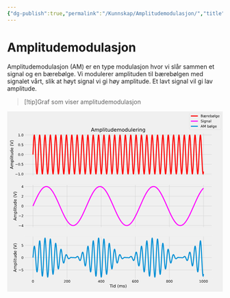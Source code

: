 ```yaml
---
{"dg-publish":true,"permalink":"/Kunnskap/Amplitudemodulasjon/","title":"Amplitudemodulasjon","tags":["naturfag","fysikk"]}
---
```



# Amplitudemodulasjon
Amplitudemodulasjon (AM) er en type modulasjon hvor vi slår sammen et signal og en bærebølge. Vi modulerer amplituden til bærebølgen med signalet vårt, slik at høyt signal vi gi høy amplitude. Et lavt signal vil gi lav amplitude.

>[!tip]Graf som viser amplitudemodulasjon
><?xml version="1.0" encoding="utf-8" standalone="no"?>
<!DOCTYPE svg PUBLIC "-//W3C//DTD SVG 1.1//EN"
  "http://www.w3.org/Graphics/SVG/1.1/DTD/svg11.dtd">
<svg xmlns:xlink="http://www.w3.org/1999/xlink" width="864pt" height="720pt" viewBox="0 0 864 720" xmlns="http://www.w3.org/2000/svg" version="1.1">
 <metadata>
  <rdf:RDF xmlns:dc="http://purl.org/dc/elements/1.1/" xmlns:cc="http://creativecommons.org/ns#" xmlns:rdf="http://www.w3.org/1999/02/22-rdf-syntax-ns#">
   <cc:Work>
    <dc:type rdf:resource="http://purl.org/dc/dcmitype/StillImage"/>
    <dc:date>2023-02-14T16:48:11.974239</dc:date>
    <dc:format>image/svg+xml</dc:format>
    <dc:creator>
     <cc:Agent>
      <dc:title>Matplotlib v3.5.1, https://matplotlib.org/</dc:title>
     </cc:Agent>
    </dc:creator>
   </cc:Work>
  </rdf:RDF>
 </metadata>
 <defs>
  <style type="text/css">*{stroke-linejoin: round; stroke-linecap: butt}</style>
 </defs>
 <g id="figure_1">
  <g id="patch_1">
   <path d="M 0 720 
L 864 720 
L 864 0 
L 0 0 
z
" style="fill: #f0f0f0"/>
  </g>
  <g id="axes_1">
   <g id="patch_2">
    <path d="M 69.12 257.929412 
L 820.8 257.929412 
L 820.8 86.4 
L 69.12 86.4 
z
" style="fill: #f0f0f0"/>
   </g>
   <g id="matplotlib.axis_1">
    <g id="xtick_1">
     <g id="line2d_1">
      <path d="M 103.287273 257.929412 
L 103.287273 86.4 
" clip-path="url(#pc042edc741)" style="fill: none; stroke: #cbcbcb"/>
     </g>
     <g id="line2d_2"/>
    </g>
    <g id="xtick_2">
     <g id="line2d_3">
      <path d="M 239.956364 257.929412 
L 239.956364 86.4 
" clip-path="url(#pc042edc741)" style="fill: none; stroke: #cbcbcb"/>
     </g>
     <g id="line2d_4"/>
    </g>
    <g id="xtick_3">
     <g id="line2d_5">
      <path d="M 376.625455 257.929412 
L 376.625455 86.4 
" clip-path="url(#pc042edc741)" style="fill: none; stroke: #cbcbcb"/>
     </g>
     <g id="line2d_6"/>
    </g>
    <g id="xtick_4">
     <g id="line2d_7">
      <path d="M 513.294545 257.929412 
L 513.294545 86.4 
" clip-path="url(#pc042edc741)" style="fill: none; stroke: #cbcbcb"/>
     </g>
     <g id="line2d_8"/>
    </g>
    <g id="xtick_5">
     <g id="line2d_9">
      <path d="M 649.963636 257.929412 
L 649.963636 86.4 
" clip-path="url(#pc042edc741)" style="fill: none; stroke: #cbcbcb"/>
     </g>
     <g id="line2d_10"/>
    </g>
    <g id="xtick_6">
     <g id="line2d_11">
      <path d="M 786.632727 257.929412 
L 786.632727 86.4 
" clip-path="url(#pc042edc741)" style="fill: none; stroke: #cbcbcb"/>
     </g>
     <g id="line2d_12"/>
    </g>
   </g>
   <g id="matplotlib.axis_2">
    <g id="ytick_1">
     <g id="line2d_13">
      <path d="M 69.12 250.133384 
L 820.8 250.133384 
" clip-path="url(#pc042edc741)" style="fill: none; stroke: #cbcbcb"/>
     </g>
     <g id="line2d_14"/>
     <g id="text_1">
      <!-- −1.0 -->
      <g transform="translate(31.624063 255.45229)scale(0.14 -0.14)">
       <defs>
        <path id="DejaVuSans-2212" d="M 678 2272 
L 4684 2272 
L 4684 1741 
L 678 1741 
L 678 2272 
z
" transform="scale(0.015625)"/>
        <path id="DejaVuSans-31" d="M 794 531 
L 1825 531 
L 1825 4091 
L 703 3866 
L 703 4441 
L 1819 4666 
L 2450 4666 
L 2450 531 
L 3481 531 
L 3481 0 
L 794 0 
L 794 531 
z
" transform="scale(0.015625)"/>
        <path id="DejaVuSans-2e" d="M 684 794 
L 1344 794 
L 1344 0 
L 684 0 
L 684 794 
z
" transform="scale(0.015625)"/>
        <path id="DejaVuSans-30" d="M 2034 4250 
Q 1547 4250 1301 3770 
Q 1056 3291 1056 2328 
Q 1056 1369 1301 889 
Q 1547 409 2034 409 
Q 2525 409 2770 889 
Q 3016 1369 3016 2328 
Q 3016 3291 2770 3770 
Q 2525 4250 2034 4250 
z
M 2034 4750 
Q 2819 4750 3233 4129 
Q 3647 3509 3647 2328 
Q 3647 1150 3233 529 
Q 2819 -91 2034 -91 
Q 1250 -91 836 529 
Q 422 1150 422 2328 
Q 422 3509 836 4129 
Q 1250 4750 2034 4750 
z
" transform="scale(0.015625)"/>
       </defs>
       <use xlink:href="#DejaVuSans-2212"/>
       <use xlink:href="#DejaVuSans-31" x="83.789062"/>
       <use xlink:href="#DejaVuSans-2e" x="147.412109"/>
       <use xlink:href="#DejaVuSans-30" x="179.199219"/>
      </g>
     </g>
    </g>
    <g id="ytick_2">
     <g id="line2d_15">
      <path d="M 69.12 211.149228 
L 820.8 211.149228 
" clip-path="url(#pc042edc741)" style="fill: none; stroke: #cbcbcb"/>
     </g>
     <g id="line2d_16"/>
     <g id="text_2">
      <!-- −0.5 -->
      <g transform="translate(31.624063 216.468135)scale(0.14 -0.14)">
       <defs>
        <path id="DejaVuSans-35" d="M 691 4666 
L 3169 4666 
L 3169 4134 
L 1269 4134 
L 1269 2991 
Q 1406 3038 1543 3061 
Q 1681 3084 1819 3084 
Q 2600 3084 3056 2656 
Q 3513 2228 3513 1497 
Q 3513 744 3044 326 
Q 2575 -91 1722 -91 
Q 1428 -91 1123 -41 
Q 819 9 494 109 
L 494 744 
Q 775 591 1075 516 
Q 1375 441 1709 441 
Q 2250 441 2565 725 
Q 2881 1009 2881 1497 
Q 2881 1984 2565 2268 
Q 2250 2553 1709 2553 
Q 1456 2553 1204 2497 
Q 953 2441 691 2322 
L 691 4666 
z
" transform="scale(0.015625)"/>
       </defs>
       <use xlink:href="#DejaVuSans-2212"/>
       <use xlink:href="#DejaVuSans-30" x="83.789062"/>
       <use xlink:href="#DejaVuSans-2e" x="147.412109"/>
       <use xlink:href="#DejaVuSans-35" x="179.199219"/>
      </g>
     </g>
    </g>
    <g id="ytick_3">
     <g id="line2d_17">
      <path d="M 69.12 172.165073 
L 820.8 172.165073 
" clip-path="url(#pc042edc741)" style="fill: none; stroke: #cbcbcb"/>
     </g>
     <g id="line2d_18"/>
     <g id="text_3">
      <!-- 0.0 -->
      <g transform="translate(43.355625 177.483979)scale(0.14 -0.14)">
       <use xlink:href="#DejaVuSans-30"/>
       <use xlink:href="#DejaVuSans-2e" x="63.623047"/>
       <use xlink:href="#DejaVuSans-30" x="95.410156"/>
      </g>
     </g>
    </g>
    <g id="ytick_4">
     <g id="line2d_19">
      <path d="M 69.12 133.180917 
L 820.8 133.180917 
" clip-path="url(#pc042edc741)" style="fill: none; stroke: #cbcbcb"/>
     </g>
     <g id="line2d_20"/>
     <g id="text_4">
      <!-- 0.5 -->
      <g transform="translate(43.355625 138.499824)scale(0.14 -0.14)">
       <use xlink:href="#DejaVuSans-30"/>
       <use xlink:href="#DejaVuSans-2e" x="63.623047"/>
       <use xlink:href="#DejaVuSans-35" x="95.410156"/>
      </g>
     </g>
    </g>
    <g id="ytick_5">
     <g id="line2d_21">
      <path d="M 69.12 94.196762 
L 820.8 94.196762 
" clip-path="url(#pc042edc741)" style="fill: none; stroke: #cbcbcb"/>
     </g>
     <g id="line2d_22"/>
     <g id="text_5">
      <!-- 1.0 -->
      <g transform="translate(43.355625 99.515668)scale(0.14 -0.14)">
       <use xlink:href="#DejaVuSans-31"/>
       <use xlink:href="#DejaVuSans-2e" x="63.623047"/>
       <use xlink:href="#DejaVuSans-30" x="95.410156"/>
      </g>
     </g>
    </g>
    <g id="text_6">
     <!-- Amplitude (V) -->
     <g transform="translate(24.130187 230.181143)rotate(-90)scale(0.168 -0.168)">
      <defs>
       <path id="DejaVuSans-41" d="M 2188 4044 
L 1331 1722 
L 3047 1722 
L 2188 4044 
z
M 1831 4666 
L 2547 4666 
L 4325 0 
L 3669 0 
L 3244 1197 
L 1141 1197 
L 716 0 
L 50 0 
L 1831 4666 
z
" transform="scale(0.015625)"/>
       <path id="DejaVuSans-6d" d="M 3328 2828 
Q 3544 3216 3844 3400 
Q 4144 3584 4550 3584 
Q 5097 3584 5394 3201 
Q 5691 2819 5691 2113 
L 5691 0 
L 5113 0 
L 5113 2094 
Q 5113 2597 4934 2840 
Q 4756 3084 4391 3084 
Q 3944 3084 3684 2787 
Q 3425 2491 3425 1978 
L 3425 0 
L 2847 0 
L 2847 2094 
Q 2847 2600 2669 2842 
Q 2491 3084 2119 3084 
Q 1678 3084 1418 2786 
Q 1159 2488 1159 1978 
L 1159 0 
L 581 0 
L 581 3500 
L 1159 3500 
L 1159 2956 
Q 1356 3278 1631 3431 
Q 1906 3584 2284 3584 
Q 2666 3584 2933 3390 
Q 3200 3197 3328 2828 
z
" transform="scale(0.015625)"/>
       <path id="DejaVuSans-70" d="M 1159 525 
L 1159 -1331 
L 581 -1331 
L 581 3500 
L 1159 3500 
L 1159 2969 
Q 1341 3281 1617 3432 
Q 1894 3584 2278 3584 
Q 2916 3584 3314 3078 
Q 3713 2572 3713 1747 
Q 3713 922 3314 415 
Q 2916 -91 2278 -91 
Q 1894 -91 1617 61 
Q 1341 213 1159 525 
z
M 3116 1747 
Q 3116 2381 2855 2742 
Q 2594 3103 2138 3103 
Q 1681 3103 1420 2742 
Q 1159 2381 1159 1747 
Q 1159 1113 1420 752 
Q 1681 391 2138 391 
Q 2594 391 2855 752 
Q 3116 1113 3116 1747 
z
" transform="scale(0.015625)"/>
       <path id="DejaVuSans-6c" d="M 603 4863 
L 1178 4863 
L 1178 0 
L 603 0 
L 603 4863 
z
" transform="scale(0.015625)"/>
       <path id="DejaVuSans-69" d="M 603 3500 
L 1178 3500 
L 1178 0 
L 603 0 
L 603 3500 
z
M 603 4863 
L 1178 4863 
L 1178 4134 
L 603 4134 
L 603 4863 
z
" transform="scale(0.015625)"/>
       <path id="DejaVuSans-74" d="M 1172 4494 
L 1172 3500 
L 2356 3500 
L 2356 3053 
L 1172 3053 
L 1172 1153 
Q 1172 725 1289 603 
Q 1406 481 1766 481 
L 2356 481 
L 2356 0 
L 1766 0 
Q 1100 0 847 248 
Q 594 497 594 1153 
L 594 3053 
L 172 3053 
L 172 3500 
L 594 3500 
L 594 4494 
L 1172 4494 
z
" transform="scale(0.015625)"/>
       <path id="DejaVuSans-75" d="M 544 1381 
L 544 3500 
L 1119 3500 
L 1119 1403 
Q 1119 906 1312 657 
Q 1506 409 1894 409 
Q 2359 409 2629 706 
Q 2900 1003 2900 1516 
L 2900 3500 
L 3475 3500 
L 3475 0 
L 2900 0 
L 2900 538 
Q 2691 219 2414 64 
Q 2138 -91 1772 -91 
Q 1169 -91 856 284 
Q 544 659 544 1381 
z
M 1991 3584 
L 1991 3584 
z
" transform="scale(0.015625)"/>
       <path id="DejaVuSans-64" d="M 2906 2969 
L 2906 4863 
L 3481 4863 
L 3481 0 
L 2906 0 
L 2906 525 
Q 2725 213 2448 61 
Q 2172 -91 1784 -91 
Q 1150 -91 751 415 
Q 353 922 353 1747 
Q 353 2572 751 3078 
Q 1150 3584 1784 3584 
Q 2172 3584 2448 3432 
Q 2725 3281 2906 2969 
z
M 947 1747 
Q 947 1113 1208 752 
Q 1469 391 1925 391 
Q 2381 391 2643 752 
Q 2906 1113 2906 1747 
Q 2906 2381 2643 2742 
Q 2381 3103 1925 3103 
Q 1469 3103 1208 2742 
Q 947 2381 947 1747 
z
" transform="scale(0.015625)"/>
       <path id="DejaVuSans-65" d="M 3597 1894 
L 3597 1613 
L 953 1613 
Q 991 1019 1311 708 
Q 1631 397 2203 397 
Q 2534 397 2845 478 
Q 3156 559 3463 722 
L 3463 178 
Q 3153 47 2828 -22 
Q 2503 -91 2169 -91 
Q 1331 -91 842 396 
Q 353 884 353 1716 
Q 353 2575 817 3079 
Q 1281 3584 2069 3584 
Q 2775 3584 3186 3129 
Q 3597 2675 3597 1894 
z
M 3022 2063 
Q 3016 2534 2758 2815 
Q 2500 3097 2075 3097 
Q 1594 3097 1305 2825 
Q 1016 2553 972 2059 
L 3022 2063 
z
" transform="scale(0.015625)"/>
       <path id="DejaVuSans-20" transform="scale(0.015625)"/>
       <path id="DejaVuSans-28" d="M 1984 4856 
Q 1566 4138 1362 3434 
Q 1159 2731 1159 2009 
Q 1159 1288 1364 580 
Q 1569 -128 1984 -844 
L 1484 -844 
Q 1016 -109 783 600 
Q 550 1309 550 2009 
Q 550 2706 781 3412 
Q 1013 4119 1484 4856 
L 1984 4856 
z
" transform="scale(0.015625)"/>
       <path id="DejaVuSans-56" d="M 1831 0 
L 50 4666 
L 709 4666 
L 2188 738 
L 3669 4666 
L 4325 4666 
L 2547 0 
L 1831 0 
z
" transform="scale(0.015625)"/>
       <path id="DejaVuSans-29" d="M 513 4856 
L 1013 4856 
Q 1481 4119 1714 3412 
Q 1947 2706 1947 2009 
Q 1947 1309 1714 600 
Q 1481 -109 1013 -844 
L 513 -844 
Q 928 -128 1133 580 
Q 1338 1288 1338 2009 
Q 1338 2731 1133 3434 
Q 928 4138 513 4856 
z
" transform="scale(0.015625)"/>
      </defs>
      <use xlink:href="#DejaVuSans-41"/>
      <use xlink:href="#DejaVuSans-6d" x="68.408203"/>
      <use xlink:href="#DejaVuSans-70" x="165.820312"/>
      <use xlink:href="#DejaVuSans-6c" x="229.296875"/>
      <use xlink:href="#DejaVuSans-69" x="257.080078"/>
      <use xlink:href="#DejaVuSans-74" x="284.863281"/>
      <use xlink:href="#DejaVuSans-75" x="324.072266"/>
      <use xlink:href="#DejaVuSans-64" x="387.451172"/>
      <use xlink:href="#DejaVuSans-65" x="450.927734"/>
      <use xlink:href="#DejaVuSans-20" x="512.451172"/>
      <use xlink:href="#DejaVuSans-28" x="544.238281"/>
      <use xlink:href="#DejaVuSans-56" x="583.251953"/>
      <use xlink:href="#DejaVuSans-29" x="651.660156"/>
     </g>
    </g>
   </g>
   <g id="line2d_23">
    <path d="M 103.287273 172.165073 
L 105.337309 128.140853 
L 106.020655 116.23403 
L 106.704 106.557001 
L 107.387345 99.495559 
L 108.070691 95.331222 
L 108.754036 94.230007 
L 109.437382 96.235818 
L 110.120727 101.268688 
L 110.804073 109.127974 
L 111.487418 119.500349 
L 112.854109 146.046613 
L 116.270836 219.870599 
L 116.954182 231.171685 
L 117.637527 240.120364 
L 118.320873 246.359879 
L 119.004218 249.641482 
L 119.687564 249.834345 
L 120.370909 246.930779 
L 121.054255 241.04654 
L 121.7376 232.416215 
L 122.420945 221.383866 
L 123.787636 193.950627 
L 126.521018 133.639889 
L 127.887709 110.28413 
L 128.571055 102.09432 
L 129.2544 96.698011 
L 129.937745 94.310335 
L 130.621091 95.026481 
L 131.304436 98.8179 
L 131.987782 105.533439 
L 132.671127 114.905371 
L 134.037818 140.032891 
L 138.137891 226.73312 
L 138.821236 236.709304 
L 139.504582 244.112314 
L 140.187927 248.647014 
L 140.871273 250.13262 
L 141.554618 248.509907 
L 142.237964 243.843565 
L 142.921309 236.319629 
L 143.604655 226.238052 
L 144.971345 200.095605 
L 148.388073 126.002101 
L 149.071418 114.439215 
L 149.754764 105.177677 
L 150.438109 98.586715 
L 151.121455 94.92909 
L 151.8048 94.35062 
L 152.488145 96.874367 
L 153.171491 102.399716 
L 153.854836 110.70639 
L 154.538182 121.463228 
L 155.904873 148.531446 
L 158.638255 208.999017 
L 160.004945 232.85187 
L 160.688291 241.367175 
L 161.371636 247.123612 
L 162.054982 249.891687 
L 162.738327 249.561048 
L 163.421673 246.144876 
L 164.105018 239.779362 
L 164.788364 230.71828 
L 165.471709 219.322866 
L 166.8384 191.421192 
L 169.571782 131.382519 
L 170.255127 118.993521 
L 170.938473 108.724306 
L 171.621818 100.984273 
L 172.305164 96.081995 
L 172.988509 94.212909 
L 173.671855 95.45153 
L 174.3552 99.748477 
L 175.038545 106.932446 
L 175.721891 116.717033 
L 177.088582 142.439616 
L 180.505309 216.75715 
L 181.188655 228.574737 
L 181.872 238.143449 
L 182.555345 245.08181 
L 183.238691 249.113212 
L 183.922036 250.076934 
L 184.605382 247.934556 
L 185.288727 242.771488 
L 185.972073 234.793565 
L 186.655418 224.318842 
L 188.022109 197.632262 
L 191.438836 123.915551 
L 192.122182 112.709678 
L 192.805527 103.874104 
L 193.488873 97.761076 
L 194.172218 94.6143 
L 194.855564 94.559228 
L 195.538909 97.598057 
L 196.222255 103.609637 
L 196.9056 112.354306 
L 197.588945 123.483442 
L 198.955636 151.043006 
L 201.689018 211.288737 
L 202.372364 223.907486 
L 203.055709 234.463428 
L 203.739055 242.535731 
L 204.4224 247.802578 
L 205.105745 250.053997 
L 205.789091 249.20023 
L 206.472436 245.275314 
L 207.155782 238.435724 
L 207.839127 228.954132 
L 209.205818 203.667206 
L 213.305891 117.106233 
L 213.989236 107.236222 
L 214.672582 99.95472 
L 215.355927 95.552016 
L 216.039273 94.203634 
L 216.722618 95.963328 
L 217.405964 100.760945 
L 218.089309 108.405219 
L 218.772655 118.591398 
L 220.139345 144.879956 
L 223.556073 218.882394 
L 224.239418 230.352564 
L 224.922764 239.502982 
L 225.606109 245.968851 
L 226.289455 249.492395 
L 226.9728 249.933143 
L 227.656145 247.273524 
L 228.339491 241.619567 
L 229.022836 233.19668 
L 229.706182 222.340654 
L 231.072873 195.14012 
L 233.806255 134.724317 
L 235.172945 111.047375 
L 235.856291 102.647757 
L 236.539636 97.019574 
L 237.222982 94.387206 
L 237.906327 94.855595 
L 238.589673 98.406069 
L 239.273018 104.897083 
L 239.956364 114.069858 
L 241.323055 138.905604 
L 245.423127 225.839287 
L 246.106473 236.004537 
L 246.789818 243.62471 
L 247.473164 248.396012 
L 248.156509 250.128228 
L 248.839855 248.752298 
L 249.5232 244.323077 
L 250.206545 237.017145 
L 250.889891 227.125765 
L 252.256582 201.251367 
L 255.673309 127.008632 
L 256.356655 115.281207 
L 257.04 105.821562 
L 257.723345 99.006824 
L 258.406691 95.108674 
L 259.090036 94.28252 
L 259.773382 96.561297 
L 260.456727 101.854158 
L 261.140073 109.950094 
L 261.823418 120.526344 
L 263.190109 147.35115 
L 266.606836 220.954809 
L 267.290182 232.064591 
L 267.973527 240.786368 
L 268.656873 246.772431 
L 269.340218 249.784134 
L 270.023564 249.70141 
L 270.706909 246.527556 
L 271.390255 240.389105 
L 272.0736 231.530778 
L 272.756945 220.305727 
L 274.123636 192.621997 
L 276.857018 132.445993 
L 277.540364 119.908436 
L 278.223709 109.454186 
L 278.907055 101.500022 
L 279.5904 96.36305 
L 280.273745 94.248065 
L 280.957091 95.239386 
L 281.640436 99.297491 
L 282.323782 106.260596 
L 283.007127 115.851106 
L 284.373818 141.295458 
L 287.790545 215.732911 
L 288.473891 227.710392 
L 289.157236 237.473455 
L 289.840582 244.63288 
L 290.523927 248.903242 
L 291.207273 250.114295 
L 291.890618 248.217759 
L 292.573964 243.289242 
L 293.257309 235.525229 
L 293.940655 225.235246 
L 295.307345 198.802637 
L 298.724073 124.897062 
L 299.407418 113.520507 
L 300.090764 104.481925 
L 300.774109 98.141657 
L 301.457455 94.752469 
L 302.1408 94.449478 
L 302.824145 97.244761 
L 303.507491 103.026882 
L 304.190836 111.565323 
L 304.874182 122.519686 
L 306.240873 149.850405 
L 308.974255 210.209706 
L 310.340945 233.708882 
L 311.024291 241.992156 
L 311.707636 247.491644 
L 312.390982 249.988099 
L 313.074327 249.381996 
L 313.757673 245.697498 
L 314.441018 239.081494 
L 315.124364 229.797743 
L 316.491055 204.799058 
L 320.591127 117.992401 
L 321.274473 107.931912 
L 321.957818 100.432196 
L 322.641164 95.792244 
L 323.324509 94.197035 
L 324.007855 95.710166 
L 324.6912 100.271313 
L 325.374545 107.698637 
L 326.057891 117.696035 
L 327.424582 143.72022 
L 330.841309 217.88234 
L 331.524655 229.518684 
L 332.208 238.868521 
L 332.891345 245.559101 
L 333.574691 249.323694 
L 334.258036 250.012216 
L 334.941382 247.597217 
L 335.624727 242.174978 
L 336.308073 233.961664 
L 336.991418 223.284715 
L 338.358109 196.323785 
L 341.091491 135.818242 
L 342.458182 111.826123 
L 343.141527 103.218826 
L 343.824873 97.360199 
L 344.508218 94.483805 
L 345.191564 94.704318 
L 345.874909 98.012948 
L 346.558255 104.277788 
L 347.2416 113.249081 
L 347.924945 124.569168 
L 349.291636 152.374894 
L 352.025018 212.476456 
L 352.708364 224.931839 
L 353.391709 235.283578 
L 354.075055 243.11898 
L 354.7584 248.125675 
L 355.441745 250.10406 
L 356.125091 248.975263 
L 356.808436 244.784286 
L 357.491782 237.698211 
L 358.175127 227.999536 
L 359.541818 202.399752 
L 362.958545 128.026616 
L 363.641891 116.137627 
L 364.325236 106.482275 
L 365.008582 99.445489 
L 365.691927 95.307803 
L 366.375273 94.234174 
L 367.058618 96.267404 
L 367.741964 101.326435 
L 368.425309 109.209578 
L 369.108655 119.602559 
L 370.475345 146.177148 
L 373.892073 219.98007 
L 374.575418 231.262119 
L 375.258764 240.188156 
L 375.942109 246.402327 
L 376.625455 249.656893 
L 377.3088 249.822104 
L 377.992145 246.891375 
L 378.675491 240.981544 
L 379.358836 232.328217 
L 380.042182 221.276376 
L 381.408873 193.817613 
L 384.142255 133.519542 
L 385.508945 110.199973 
L 386.192291 102.033694 
L 386.875636 96.663331 
L 387.558982 94.302985 
L 388.242327 95.046754 
L 388.925673 98.864987 
L 389.609018 105.605464 
L 390.292364 114.999462 
L 391.659055 140.159129 
L 395.759127 226.831957 
L 396.442473 236.786897 
L 397.125818 244.165568 
L 397.809164 248.673807 
L 398.492509 250.131884 
L 399.175855 248.481671 
L 399.8592 243.788955 
L 400.542545 236.240822 
L 401.225891 226.13819 
L 402.592582 199.966256 
L 406.009309 125.890562 
L 406.692655 114.34621 
L 407.376 105.106914 
L 408.059345 98.541015 
L 408.742691 94.910275 
L 409.426036 94.359439 
L 410.109382 96.910469 
L 410.792727 102.461663 
L 411.476073 110.791711 
L 412.159418 121.568522 
L 413.526109 148.663464 
L 416.259491 209.121026 
L 417.626182 232.938726 
L 418.309527 241.430868 
L 418.992873 247.161602 
L 419.676218 249.902461 
L 420.359564 249.544176 
L 421.042909 246.10103 
L 421.726255 239.71029 
L 422.4096 230.626736 
L 423.092945 219.2125 
L 424.459636 191.286956 
L 427.193018 131.264544 
L 427.876364 118.892311 
L 428.559709 108.643895 
L 429.243055 100.927868 
L 429.9264 96.051844 
L 430.609745 94.210213 
L 431.293091 95.476397 
L 431.976436 99.799917 
L 432.659782 107.008407 
L 433.343127 116.814488 
L 434.709818 142.567699 
L 438.126545 216.870689 
L 438.809891 228.670256 
L 439.493236 238.21714 
L 440.176582 245.130736 
L 440.859927 249.135421 
L 441.543273 250.071542 
L 442.226618 247.901778 
L 442.909964 242.71263 
L 443.593309 234.710973 
L 444.276655 224.215809 
L 445.643345 197.501322 
L 449.060073 123.806836 
L 449.743418 112.620176 
L 450.426764 103.807384 
L 451.110109 97.719797 
L 451.793455 94.600108 
L 452.4768 94.57269 
L 453.160145 97.638635 
L 453.843491 103.675714 
L 454.526836 112.443247 
L 455.210182 123.591701 
L 456.576873 151.176357 
L 459.310255 211.408473 
L 459.9936 224.011007 
L 460.676945 234.546608 
L 461.360291 242.595253 
L 462.043636 247.83607 
L 462.726982 250.060122 
L 463.410327 249.178745 
L 464.093673 245.227076 
L 464.777018 238.362655 
L 465.460364 228.859145 
L 466.827055 203.540468 
L 470.927127 117.008259 
L 471.610473 107.159648 
L 472.293818 99.902599 
L 472.977164 95.526427 
L 473.660509 94.205596 
L 474.343855 95.992763 
L 475.0272 100.816679 
L 475.710545 108.485031 
L 476.393891 118.692105 
L 477.760582 145.009737 
L 481.177309 218.993202 
L 481.860655 230.444657 
L 482.544 239.572689 
L 483.227345 246.013392 
L 483.910691 249.509995 
L 484.594036 249.923101 
L 485.277382 247.236239 
L 485.960727 241.556527 
L 486.644073 233.110396 
L 487.327418 222.234568 
L 488.694109 195.007737 
L 491.427491 134.602893 
L 492.794182 110.961478 
L 493.477527 102.585155 
L 494.160873 96.982764 
L 494.844218 94.377654 
L 495.527564 94.873684 
L 496.210909 98.451077 
L 496.894255 104.967214 
L 497.5776 114.162318 
L 498.944291 139.030919 
L 503.044364 225.939656 
L 503.727709 236.083947 
L 504.411055 243.679994 
L 505.0944 248.424966 
L 505.777745 250.129697 
L 506.461091 248.726225 
L 507.144436 244.270501 
L 507.827782 236.940161 
L 508.511127 227.027443 
L 509.877818 201.122823 
L 513.294545 126.895799 
L 513.977891 115.186579 
L 514.661236 105.748912 
L 515.344582 98.959047 
L 516.027927 95.087676 
L 516.711273 94.289137 
L 517.394618 96.595266 
L 518.077964 101.914124 
L 518.761309 110.033667 
L 519.444655 120.630192 
L 520.811345 147.482484 
L 524.228073 221.062761 
L 524.911418 232.153154 
L 525.594764 240.852012 
L 526.278109 246.812538 
L 526.961455 249.797106 
L 527.6448 249.686729 
L 528.328145 246.485808 
L 529.011491 240.321954 
L 529.694836 231.440901 
L 530.378182 220.196707 
L 531.744873 192.488321 
L 534.478255 132.326878 
L 535.1616 119.805733 
L 535.844945 109.37199 
L 536.528291 101.441609 
L 537.211636 96.330749 
L 537.894982 94.243165 
L 538.578327 95.262081 
L 539.261673 99.346876 
L 539.945018 106.334704 
L 540.628364 115.94698 
L 541.995055 141.422685 
L 545.411782 215.847699 
L 546.095127 227.807496 
L 546.778473 237.549005 
L 547.461818 244.683863 
L 548.145164 248.927626 
L 548.828509 250.111108 
L 549.511855 248.187127 
L 550.1952 243.232388 
L 550.878545 235.444418 
L 551.561891 225.133701 
L 552.928582 198.672433 
L 556.345309 124.786994 
L 557.028655 113.429333 
L 557.712 104.41328 
L 558.395345 98.098278 
L 559.078691 94.736085 
L 559.762036 94.460742 
L 560.445382 97.283225 
L 561.128727 103.091011 
L 561.812073 111.652562 
L 562.495418 122.626556 
L 563.862109 149.983143 
L 566.595491 210.330536 
L 567.962182 233.793815 
L 568.645527 242.053662 
L 569.328873 247.527271 
L 570.012218 249.996427 
L 570.695564 249.362693 
L 571.378909 245.651333 
L 572.062255 239.010308 
L 572.7456 229.704374 
L 574.112291 204.673225 
L 578.212364 117.892881 
L 578.895709 107.85351 
L 579.579055 100.378039 
L 580.2624 95.76449 
L 580.945745 94.196791 
L 581.629091 95.737442 
L 582.312436 100.325021 
L 582.995782 107.776636 
L 583.679127 117.795216 
L 585.045818 143.849215 
L 588.462545 217.994457 
L 589.145891 229.612413 
L 589.829236 238.940125 
L 590.512582 245.605726 
L 591.195927 249.34348 
L 591.879273 250.004374 
L 592.562618 247.562062 
L 593.245964 242.113909 
L 593.929309 233.877117 
L 594.612655 223.18006 
L 595.979345 196.192067 
L 598.712727 135.695773 
L 600.079418 111.738506 
L 600.762764 103.154265 
L 601.446109 97.321266 
L 602.129455 94.472054 
L 602.8128 94.720218 
L 603.496145 98.055863 
L 604.179491 104.346009 
L 604.862836 113.339887 
L 605.546182 124.678939 
L 606.912873 152.508886 
L 609.646255 212.594942 
L 610.3296 225.033716 
L 611.012945 235.364784 
L 611.696291 243.176279 
L 612.379636 248.156782 
L 613.062982 250.107735 
L 613.746327 248.95136 
L 614.429673 244.733758 
L 615.113018 237.623071 
L 615.796364 227.902781 
L 617.163055 202.272045 
L 620.579782 127.912519 
L 621.263127 116.041401 
L 621.946473 106.407756 
L 622.629818 99.395648 
L 623.313164 95.284627 
L 623.996509 94.238587 
L 624.679855 96.29923 
L 625.3632 101.384405 
L 626.046545 109.291381 
L 626.729891 119.704934 
L 628.096582 146.307765 
L 631.513309 220.08939 
L 632.196655 231.352367 
L 632.88 240.255733 
L 633.563345 246.44454 
L 634.246691 249.672059 
L 634.930036 249.809618 
L 635.613382 246.851735 
L 636.296727 240.91633 
L 636.980073 232.24003 
L 637.663418 221.16873 
L 639.030109 193.684531 
L 641.763491 133.399316 
L 643.130182 110.116012 
L 643.813527 101.973289 
L 644.496873 96.62889 
L 645.180218 94.295881 
L 645.863564 95.06727 
L 646.546909 98.912306 
L 647.230255 105.677698 
L 647.9136 115.093733 
L 649.280291 140.285469 
L 653.380364 226.930622 
L 654.063709 236.864285 
L 654.747055 244.218595 
L 655.4304 248.700359 
L 656.113745 250.130902 
L 656.797091 248.453194 
L 657.480436 243.734119 
L 658.163782 236.161812 
L 658.847127 226.038157 
L 660.213818 199.83682 
L 663.630545 125.779169 
L 664.313891 114.253387 
L 664.997236 105.036362 
L 665.680582 98.495547 
L 666.363927 94.891703 
L 667.047273 94.368504 
L 667.730618 96.946809 
L 668.413964 102.523829 
L 669.097309 110.877226 
L 669.780655 121.673975 
L 671.147345 148.795556 
L 673.880727 209.242918 
L 675.247418 233.02539 
L 675.930764 241.494343 
L 676.614109 247.199356 
L 677.297455 249.91299 
L 677.9808 249.527059 
L 678.664145 246.056951 
L 679.347491 239.641006 
L 680.030836 230.535008 
L 680.714182 219.101986 
L 682.080873 191.152659 
L 684.814255 131.146698 
L 685.4976 118.791269 
L 686.180945 108.563685 
L 686.864291 100.871687 
L 687.547636 96.021932 
L 688.230982 94.207764 
L 688.914327 95.501507 
L 689.597673 99.851585 
L 690.281018 107.084574 
L 690.964364 116.912117 
L 692.331055 142.695875 
L 695.747782 216.984087 
L 696.431127 228.765597 
L 697.114473 238.290623 
L 697.797818 245.179431 
L 698.481164 249.157388 
L 699.164509 250.065904 
L 699.847855 247.86876 
L 700.5312 242.653549 
L 701.214545 234.628184 
L 701.897891 224.112613 
L 703.264582 197.370302 
L 706.681309 123.698273 
L 707.364655 112.530862 
L 708.048 103.740879 
L 708.731345 97.678753 
L 709.414691 94.586161 
L 710.098036 94.586396 
L 710.781382 97.679448 
L 711.464727 103.742006 
L 712.148073 112.532376 
L 712.831418 123.700114 
L 714.198109 151.309773 
L 716.931491 211.528085 
L 717.614836 224.114365 
L 718.298182 234.629591 
L 718.981527 242.654553 
L 719.664873 247.869322 
L 720.348218 250.066002 
L 721.031564 249.157017 
L 721.714909 245.178607 
L 722.398255 238.289377 
L 723.0816 228.76398 
L 724.448291 203.413631 
L 728.548364 116.910458 
L 729.231709 107.08328 
L 729.915055 99.850707 
L 730.5984 95.501079 
L 731.281745 94.207803 
L 731.965091 96.022438 
L 732.648436 100.872639 
L 733.331782 108.565044 
L 734.015127 118.792982 
L 735.381818 145.139605 
L 738.798545 219.103862 
L 739.481891 230.536566 
L 740.165236 239.642183 
L 740.848582 246.0577 
L 741.531927 249.527352 
L 742.215273 249.912813 
L 742.898618 247.198718 
L 743.581964 241.493268 
L 744.265309 233.023921 
L 744.948655 222.128324 
L 746.315345 194.875282 
L 749.048727 134.481588 
L 750.415418 110.875773 
L 751.098764 102.522772 
L 751.782109 96.946191 
L 752.465455 94.368348 
L 753.1488 94.892016 
L 753.832145 98.496316 
L 754.515491 105.037558 
L 755.198836 114.254961 
L 756.565527 139.156339 
L 760.6656 226.039856 
L 761.348945 236.163155 
L 762.032291 243.735052 
L 762.715636 248.453679 
L 763.398982 250.130921 
L 764.082327 248.699911 
L 764.765673 244.217697 
L 765.449018 236.862974 
L 766.132364 226.928949 
L 767.499055 200.994188 
L 770.915782 126.78311 
L 771.599127 115.092131 
L 772.282473 105.676471 
L 772.965818 98.911501 
L 773.649164 95.06692 
L 774.332509 94.295999 
L 775.015855 96.629473 
L 775.6992 101.974312 
L 776.382545 110.117435 
L 777.065891 120.734202 
L 778.432582 147.613896 
L 781.849309 221.170558 
L 782.532655 232.241528 
L 783.216 240.917439 
L 783.899345 246.85241 
L 784.582691 249.809832 
L 785.266036 249.671803 
L 785.949382 246.443825 
L 786.632727 240.254588 
L 786.632727 240.254588 
" clip-path="url(#pc042edc741)" style="fill: none; stroke: #ff0000; stroke-width: 4"/>
   </g>
   <g id="patch_3">
    <path d="M 69.12 257.929412 
L 69.12 86.4 
" style="fill: none; stroke: #f0f0f0; stroke-width: 3; stroke-linejoin: miter; stroke-linecap: square"/>
   </g>
   <g id="patch_4">
    <path d="M 820.8 257.929412 
L 820.8 86.4 
" style="fill: none; stroke: #f0f0f0; stroke-width: 3; stroke-linejoin: miter; stroke-linecap: square"/>
   </g>
   <g id="patch_5">
    <path d="M 69.12 257.929412 
L 820.8 257.929412 
" style="fill: none; stroke: #f0f0f0; stroke-width: 3; stroke-linejoin: miter; stroke-linecap: square"/>
   </g>
   <g id="patch_6">
    <path d="M 69.12 86.4 
L 820.8 86.4 
" style="fill: none; stroke: #f0f0f0; stroke-width: 3; stroke-linejoin: miter; stroke-linecap: square"/>
   </g>
   <g id="text_7">
    <!-- Amplitudemodulering -->
    <g transform="translate(335.79675 80.4)scale(0.2016 -0.2016)">
     <defs>
      <path id="DejaVuSans-6f" d="M 1959 3097 
Q 1497 3097 1228 2736 
Q 959 2375 959 1747 
Q 959 1119 1226 758 
Q 1494 397 1959 397 
Q 2419 397 2687 759 
Q 2956 1122 2956 1747 
Q 2956 2369 2687 2733 
Q 2419 3097 1959 3097 
z
M 1959 3584 
Q 2709 3584 3137 3096 
Q 3566 2609 3566 1747 
Q 3566 888 3137 398 
Q 2709 -91 1959 -91 
Q 1206 -91 779 398 
Q 353 888 353 1747 
Q 353 2609 779 3096 
Q 1206 3584 1959 3584 
z
" transform="scale(0.015625)"/>
      <path id="DejaVuSans-72" d="M 2631 2963 
Q 2534 3019 2420 3045 
Q 2306 3072 2169 3072 
Q 1681 3072 1420 2755 
Q 1159 2438 1159 1844 
L 1159 0 
L 581 0 
L 581 3500 
L 1159 3500 
L 1159 2956 
Q 1341 3275 1631 3429 
Q 1922 3584 2338 3584 
Q 2397 3584 2469 3576 
Q 2541 3569 2628 3553 
L 2631 2963 
z
" transform="scale(0.015625)"/>
      <path id="DejaVuSans-6e" d="M 3513 2113 
L 3513 0 
L 2938 0 
L 2938 2094 
Q 2938 2591 2744 2837 
Q 2550 3084 2163 3084 
Q 1697 3084 1428 2787 
Q 1159 2491 1159 1978 
L 1159 0 
L 581 0 
L 581 3500 
L 1159 3500 
L 1159 2956 
Q 1366 3272 1645 3428 
Q 1925 3584 2291 3584 
Q 2894 3584 3203 3211 
Q 3513 2838 3513 2113 
z
" transform="scale(0.015625)"/>
      <path id="DejaVuSans-67" d="M 2906 1791 
Q 2906 2416 2648 2759 
Q 2391 3103 1925 3103 
Q 1463 3103 1205 2759 
Q 947 2416 947 1791 
Q 947 1169 1205 825 
Q 1463 481 1925 481 
Q 2391 481 2648 825 
Q 2906 1169 2906 1791 
z
M 3481 434 
Q 3481 -459 3084 -895 
Q 2688 -1331 1869 -1331 
Q 1566 -1331 1297 -1286 
Q 1028 -1241 775 -1147 
L 775 -588 
Q 1028 -725 1275 -790 
Q 1522 -856 1778 -856 
Q 2344 -856 2625 -561 
Q 2906 -266 2906 331 
L 2906 616 
Q 2728 306 2450 153 
Q 2172 0 1784 0 
Q 1141 0 747 490 
Q 353 981 353 1791 
Q 353 2603 747 3093 
Q 1141 3584 1784 3584 
Q 2172 3584 2450 3431 
Q 2728 3278 2906 2969 
L 2906 3500 
L 3481 3500 
L 3481 434 
z
" transform="scale(0.015625)"/>
     </defs>
     <use xlink:href="#DejaVuSans-41"/>
     <use xlink:href="#DejaVuSans-6d" x="68.408203"/>
     <use xlink:href="#DejaVuSans-70" x="165.820312"/>
     <use xlink:href="#DejaVuSans-6c" x="229.296875"/>
     <use xlink:href="#DejaVuSans-69" x="257.080078"/>
     <use xlink:href="#DejaVuSans-74" x="284.863281"/>
     <use xlink:href="#DejaVuSans-75" x="324.072266"/>
     <use xlink:href="#DejaVuSans-64" x="387.451172"/>
     <use xlink:href="#DejaVuSans-65" x="450.927734"/>
     <use xlink:href="#DejaVuSans-6d" x="512.451172"/>
     <use xlink:href="#DejaVuSans-6f" x="609.863281"/>
     <use xlink:href="#DejaVuSans-64" x="671.044922"/>
     <use xlink:href="#DejaVuSans-75" x="734.521484"/>
     <use xlink:href="#DejaVuSans-6c" x="797.900391"/>
     <use xlink:href="#DejaVuSans-65" x="825.683594"/>
     <use xlink:href="#DejaVuSans-72" x="887.207031"/>
     <use xlink:href="#DejaVuSans-69" x="928.320312"/>
     <use xlink:href="#DejaVuSans-6e" x="956.103516"/>
     <use xlink:href="#DejaVuSans-67" x="1019.482422"/>
    </g>
   </g>
  </g>
  <g id="axes_2">
   <g id="patch_7">
    <path d="M 69.12 463.764706 
L 820.8 463.764706 
L 820.8 292.235294 
L 69.12 292.235294 
z
" style="fill: #f0f0f0"/>
   </g>
   <g id="matplotlib.axis_3">
    <g id="xtick_7">
     <g id="line2d_24">
      <path d="M 103.287273 463.764706 
L 103.287273 292.235294 
" clip-path="url(#p88ac2bfdc6)" style="fill: none; stroke: #cbcbcb"/>
     </g>
     <g id="line2d_25"/>
    </g>
    <g id="xtick_8">
     <g id="line2d_26">
      <path d="M 239.956364 463.764706 
L 239.956364 292.235294 
" clip-path="url(#p88ac2bfdc6)" style="fill: none; stroke: #cbcbcb"/>
     </g>
     <g id="line2d_27"/>
    </g>
    <g id="xtick_9">
     <g id="line2d_28">
      <path d="M 376.625455 463.764706 
L 376.625455 292.235294 
" clip-path="url(#p88ac2bfdc6)" style="fill: none; stroke: #cbcbcb"/>
     </g>
     <g id="line2d_29"/>
    </g>
    <g id="xtick_10">
     <g id="line2d_30">
      <path d="M 513.294545 463.764706 
L 513.294545 292.235294 
" clip-path="url(#p88ac2bfdc6)" style="fill: none; stroke: #cbcbcb"/>
     </g>
     <g id="line2d_31"/>
    </g>
    <g id="xtick_11">
     <g id="line2d_32">
      <path d="M 649.963636 463.764706 
L 649.963636 292.235294 
" clip-path="url(#p88ac2bfdc6)" style="fill: none; stroke: #cbcbcb"/>
     </g>
     <g id="line2d_33"/>
    </g>
    <g id="xtick_12">
     <g id="line2d_34">
      <path d="M 786.632727 463.764706 
L 786.632727 292.235294 
" clip-path="url(#p88ac2bfdc6)" style="fill: none; stroke: #cbcbcb"/>
     </g>
     <g id="line2d_35"/>
    </g>
   </g>
   <g id="matplotlib.axis_4">
    <g id="ytick_6">
     <g id="line2d_36">
      <path d="M 69.12 455.967974 
L 820.8 455.967974 
" clip-path="url(#p88ac2bfdc6)" style="fill: none; stroke: #cbcbcb"/>
     </g>
     <g id="line2d_37"/>
     <g id="text_8">
      <!-- −4 -->
      <g transform="translate(44.980938 461.286881)scale(0.14 -0.14)">
       <defs>
        <path id="DejaVuSans-34" d="M 2419 4116 
L 825 1625 
L 2419 1625 
L 2419 4116 
z
M 2253 4666 
L 3047 4666 
L 3047 1625 
L 3713 1625 
L 3713 1100 
L 3047 1100 
L 3047 0 
L 2419 0 
L 2419 1100 
L 313 1100 
L 313 1709 
L 2253 4666 
z
" transform="scale(0.015625)"/>
       </defs>
       <use xlink:href="#DejaVuSans-2212"/>
       <use xlink:href="#DejaVuSans-34" x="83.789062"/>
      </g>
     </g>
    </g>
    <g id="ytick_7">
     <g id="line2d_38">
      <path d="M 69.12 416.983924 
L 820.8 416.983924 
" clip-path="url(#p88ac2bfdc6)" style="fill: none; stroke: #cbcbcb"/>
     </g>
     <g id="line2d_39"/>
     <g id="text_9">
      <!-- −2 -->
      <g transform="translate(44.980938 422.30283)scale(0.14 -0.14)">
       <defs>
        <path id="DejaVuSans-32" d="M 1228 531 
L 3431 531 
L 3431 0 
L 469 0 
L 469 531 
Q 828 903 1448 1529 
Q 2069 2156 2228 2338 
Q 2531 2678 2651 2914 
Q 2772 3150 2772 3378 
Q 2772 3750 2511 3984 
Q 2250 4219 1831 4219 
Q 1534 4219 1204 4116 
Q 875 4013 500 3803 
L 500 4441 
Q 881 4594 1212 4672 
Q 1544 4750 1819 4750 
Q 2544 4750 2975 4387 
Q 3406 4025 3406 3419 
Q 3406 3131 3298 2873 
Q 3191 2616 2906 2266 
Q 2828 2175 2409 1742 
Q 1991 1309 1228 531 
z
" transform="scale(0.015625)"/>
       </defs>
       <use xlink:href="#DejaVuSans-2212"/>
       <use xlink:href="#DejaVuSans-32" x="83.789062"/>
      </g>
     </g>
    </g>
    <g id="ytick_8">
     <g id="line2d_40">
      <path d="M 69.12 377.999874 
L 820.8 377.999874 
" clip-path="url(#p88ac2bfdc6)" style="fill: none; stroke: #cbcbcb"/>
     </g>
     <g id="line2d_41"/>
     <g id="text_10">
      <!-- 0 -->
      <g transform="translate(56.7125 383.31878)scale(0.14 -0.14)">
       <use xlink:href="#DejaVuSans-30"/>
      </g>
     </g>
    </g>
    <g id="ytick_9">
     <g id="line2d_42">
      <path d="M 69.12 339.015823 
L 820.8 339.015823 
" clip-path="url(#p88ac2bfdc6)" style="fill: none; stroke: #cbcbcb"/>
     </g>
     <g id="line2d_43"/>
     <g id="text_11">
      <!-- 2 -->
      <g transform="translate(56.7125 344.334729)scale(0.14 -0.14)">
       <use xlink:href="#DejaVuSans-32"/>
      </g>
     </g>
    </g>
    <g id="ytick_10">
     <g id="line2d_44">
      <path d="M 69.12 300.031773 
L 820.8 300.031773 
" clip-path="url(#p88ac2bfdc6)" style="fill: none; stroke: #cbcbcb"/>
     </g>
     <g id="line2d_45"/>
     <g id="text_12">
      <!-- 4 -->
      <g transform="translate(56.7125 305.350679)scale(0.14 -0.14)">
       <use xlink:href="#DejaVuSans-34"/>
      </g>
     </g>
    </g>
    <g id="text_13">
     <!-- Amplitude (V) -->
     <g transform="translate(37.487063 436.016437)rotate(-90)scale(0.168 -0.168)">
      <use xlink:href="#DejaVuSans-41"/>
      <use xlink:href="#DejaVuSans-6d" x="68.408203"/>
      <use xlink:href="#DejaVuSans-70" x="165.820312"/>
      <use xlink:href="#DejaVuSans-6c" x="229.296875"/>
      <use xlink:href="#DejaVuSans-69" x="257.080078"/>
      <use xlink:href="#DejaVuSans-74" x="284.863281"/>
      <use xlink:href="#DejaVuSans-75" x="324.072266"/>
      <use xlink:href="#DejaVuSans-64" x="387.451172"/>
      <use xlink:href="#DejaVuSans-65" x="450.927734"/>
      <use xlink:href="#DejaVuSans-20" x="512.451172"/>
      <use xlink:href="#DejaVuSans-28" x="544.238281"/>
      <use xlink:href="#DejaVuSans-56" x="583.251953"/>
      <use xlink:href="#DejaVuSans-29" x="651.660156"/>
     </g>
    </g>
   </g>
   <g id="line2d_46">
    <path d="M 103.287273 377.999874 
L 112.170764 357.955791 
L 116.954182 347.637665 
L 121.054255 339.259073 
L 124.470982 332.697666 
L 127.887709 326.588903 
L 131.304436 320.993822 
L 134.037818 316.925362 
L 136.7712 313.247571 
L 139.504582 309.983973 
L 141.554618 307.820751 
L 143.604655 305.910099 
L 145.654691 304.258891 
L 147.704727 302.873072 
L 149.754764 301.757628 
L 151.8048 300.916573 
L 153.854836 300.352935 
L 155.904873 300.068743 
L 157.954909 300.065018 
L 160.004945 300.341775 
L 162.054982 300.898017 
L 164.105018 301.731742 
L 166.155055 302.83995 
L 168.205091 304.218653 
L 170.255127 305.862888 
L 172.305164 307.766739 
L 174.3552 309.923353 
L 177.088582 313.178484 
L 179.821964 316.84825 
L 182.555345 320.909178 
L 185.288727 325.335292 
L 188.705455 331.338137 
L 192.122182 337.807211 
L 196.222255 346.094222 
L 201.005673 356.333636 
L 207.155782 370.092506 
L 220.822691 400.922364 
L 225.606109 411.097174 
L 229.706182 419.310191 
L 233.122909 425.705271 
L 236.539636 431.623695 
L 239.273018 435.975327 
L 242.0064 439.956114 
L 244.739782 443.540592 
L 247.473164 446.705834 
L 249.5232 448.792357 
L 251.573236 450.624103 
L 253.623273 452.19448 
L 255.673309 453.497837 
L 257.723345 454.529483 
L 259.773382 455.285704 
L 261.823418 455.763781 
L 263.873455 455.961991 
L 265.923491 455.879622 
L 267.973527 455.516969 
L 270.023564 454.875339 
L 272.0736 453.957041 
L 274.123636 452.765378 
L 276.173673 451.304641 
L 278.223709 449.580085 
L 280.273745 447.597918 
L 282.323782 445.365273 
L 285.057164 442.012795 
L 287.790545 438.250853 
L 290.523927 434.10351 
L 293.257309 429.597296 
L 296.674036 423.50398 
L 300.090764 416.956002 
L 304.190836 408.590675 
L 308.974255 398.283859 
L 315.807709 382.923035 
L 327.424582 356.691738 
L 332.208 346.434494 
L 336.308073 338.126884 
L 339.7248 331.637117 
L 343.141527 325.610592 
L 345.874909 321.163542 
L 348.608291 317.08005 
L 351.341673 313.386237 
L 354.075055 310.105731 
L 356.125091 307.92931 
L 358.175127 306.005068 
L 360.225164 304.339929 
L 362.2752 302.939887 
L 364.325236 301.809979 
L 366.375273 300.954273 
L 368.425309 300.375848 
L 370.475345 300.076785 
L 372.525382 300.058162 
L 374.575418 300.320044 
L 376.625455 300.86149 
L 378.675491 301.680551 
L 380.725527 302.774279 
L 382.775564 304.138738 
L 384.8256 305.769017 
L 386.875636 307.659249 
L 388.925673 309.802632 
L 391.659055 313.040804 
L 394.392436 316.694493 
L 397.125818 320.740327 
L 399.8592 325.152426 
L 403.275927 331.139408 
L 406.692655 337.594605 
L 410.792727 345.867778 
L 415.576145 356.095175 
L 421.726255 369.845474 
L 436.076509 402.172135 
L 440.859927 412.279465 
L 444.96 420.416166 
L 448.376727 426.735445 
L 451.793455 432.567774 
L 454.526836 436.843694 
L 457.260218 440.743214 
L 459.9936 444.241391 
L 462.726982 447.315849 
L 464.777018 449.33169 
L 466.827055 451.090814 
L 468.877091 452.586889 
L 470.927127 453.814532 
L 472.977164 454.769323 
L 475.0272 455.447828 
L 477.077236 455.847603 
L 479.127273 455.967211 
L 481.177309 455.80622 
L 483.227345 455.365211 
L 485.277382 454.64577 
L 487.327418 453.650487 
L 489.377455 452.382943 
L 491.427491 450.8477 
L 493.477527 449.050284 
L 495.527564 446.997163 
L 498.260945 443.874806 
L 500.994327 440.331074 
L 503.727709 436.388635 
L 506.461091 432.072707 
L 509.877818 426.19485 
L 513.294545 419.835445 
L 517.394618 411.658282 
L 522.178036 401.515072 
L 528.328145 387.826547 
L 544.045091 352.467313 
L 548.828509 342.43713 
L 552.928582 334.386611 
L 556.345309 328.152361 
L 559.762036 322.416172 
L 562.495418 318.22452 
L 565.2288 314.415227 
L 567.962182 311.012658 
L 570.695564 308.03858 
L 572.7456 306.100767 
L 574.795636 304.421714 
L 576.845673 303.007463 
L 578.895709 301.863104 
L 580.945745 300.992755 
L 582.995782 300.399548 
L 585.045818 300.085618 
L 587.095855 300.052096 
L 589.145891 300.299102 
L 591.195927 300.825746 
L 593.245964 301.630134 
L 595.296 302.709371 
L 597.346036 304.059572 
L 599.396073 305.675878 
L 601.446109 307.552473 
L 603.496145 309.682602 
L 606.229527 312.903783 
L 608.962909 316.541357 
L 611.696291 320.572056 
L 614.429673 324.970096 
L 617.8464 330.941155 
L 621.263127 337.382408 
L 625.3632 345.64166 
L 630.146618 355.856937 
L 636.296727 369.598526 
L 650.646982 401.935897 
L 655.4304 412.056231 
L 659.530473 420.207566 
L 662.9472 426.541342 
L 666.363927 432.390108 
L 669.097309 436.680464 
L 671.830691 440.595464 
L 674.564073 444.110067 
L 677.297455 447.20179 
L 679.347491 449.231065 
L 681.397527 451.003985 
L 683.447564 452.514168 
L 685.4976 453.756181 
L 687.547636 454.725553 
L 689.597673 455.418795 
L 691.647709 455.833413 
L 693.697745 455.967914 
L 695.747782 455.821815 
L 697.797818 455.39564 
L 699.847855 454.690925 
L 701.897891 453.710204 
L 703.947927 452.457008 
L 705.997964 450.935846 
L 708.048 449.152194 
L 710.098036 447.11247 
L 712.831418 444.007323 
L 715.5648 440.479952 
L 718.298182 436.552923 
L 721.031564 432.251354 
L 724.448291 426.389828 
L 727.865018 420.044805 
L 731.965091 411.88213 
L 736.748509 401.75174 
L 742.215273 389.617045 
L 759.298909 351.232261 
L 764.082327 341.275521 
L 768.1824 333.306111 
L 771.599127 327.15138 
L 775.015855 321.50471 
L 777.749236 317.391278 
L 780.482618 313.665534 
L 783.216 310.351311 
L 785.949382 307.469807 
L 786.632727 306.819266 
L 786.632727 306.819266 
" clip-path="url(#p88ac2bfdc6)" style="fill: none; stroke: #ff00ff; stroke-width: 4"/>
   </g>
   <g id="patch_8">
    <path d="M 69.12 463.764706 
L 69.12 292.235294 
" style="fill: none; stroke: #f0f0f0; stroke-width: 3; stroke-linejoin: miter; stroke-linecap: square"/>
   </g>
   <g id="patch_9">
    <path d="M 820.8 463.764706 
L 820.8 292.235294 
" style="fill: none; stroke: #f0f0f0; stroke-width: 3; stroke-linejoin: miter; stroke-linecap: square"/>
   </g>
   <g id="patch_10">
    <path d="M 69.12 463.764706 
L 820.8 463.764706 
" style="fill: none; stroke: #f0f0f0; stroke-width: 3; stroke-linejoin: miter; stroke-linecap: square"/>
   </g>
   <g id="patch_11">
    <path d="M 69.12 292.235294 
L 820.8 292.235294 
" style="fill: none; stroke: #f0f0f0; stroke-width: 3; stroke-linejoin: miter; stroke-linecap: square"/>
   </g>
  </g>
  <g id="axes_3">
   <g id="patch_12">
    <path d="M 69.12 669.6 
L 820.8 669.6 
L 820.8 498.070588 
L 69.12 498.070588 
z
" style="fill: #f0f0f0"/>
   </g>
   <g id="matplotlib.axis_5">
    <g id="xtick_13">
     <g id="line2d_47">
      <path d="M 103.287273 669.6 
L 103.287273 498.070588 
" clip-path="url(#p2c99905a2f)" style="fill: none; stroke: #cbcbcb"/>
     </g>
     <g id="line2d_48"/>
     <g id="text_14">
      <!-- 0 -->
      <g transform="translate(98.833523 683.737813)scale(0.14 -0.14)">
       <use xlink:href="#DejaVuSans-30"/>
      </g>
     </g>
    </g>
    <g id="xtick_14">
     <g id="line2d_49">
      <path d="M 239.956364 669.6 
L 239.956364 498.070588 
" clip-path="url(#p2c99905a2f)" style="fill: none; stroke: #cbcbcb"/>
     </g>
     <g id="line2d_50"/>
     <g id="text_15">
      <!-- 200 -->
      <g transform="translate(226.595114 683.737813)scale(0.14 -0.14)">
       <use xlink:href="#DejaVuSans-32"/>
       <use xlink:href="#DejaVuSans-30" x="63.623047"/>
       <use xlink:href="#DejaVuSans-30" x="127.246094"/>
      </g>
     </g>
    </g>
    <g id="xtick_15">
     <g id="line2d_51">
      <path d="M 376.625455 669.6 
L 376.625455 498.070588 
" clip-path="url(#p2c99905a2f)" style="fill: none; stroke: #cbcbcb"/>
     </g>
     <g id="line2d_52"/>
     <g id="text_16">
      <!-- 400 -->
      <g transform="translate(363.264205 683.737813)scale(0.14 -0.14)">
       <use xlink:href="#DejaVuSans-34"/>
       <use xlink:href="#DejaVuSans-30" x="63.623047"/>
       <use xlink:href="#DejaVuSans-30" x="127.246094"/>
      </g>
     </g>
    </g>
    <g id="xtick_16">
     <g id="line2d_53">
      <path d="M 513.294545 669.6 
L 513.294545 498.070588 
" clip-path="url(#p2c99905a2f)" style="fill: none; stroke: #cbcbcb"/>
     </g>
     <g id="line2d_54"/>
     <g id="text_17">
      <!-- 600 -->
      <g transform="translate(499.933295 683.737813)scale(0.14 -0.14)">
       <defs>
        <path id="DejaVuSans-36" d="M 2113 2584 
Q 1688 2584 1439 2293 
Q 1191 2003 1191 1497 
Q 1191 994 1439 701 
Q 1688 409 2113 409 
Q 2538 409 2786 701 
Q 3034 994 3034 1497 
Q 3034 2003 2786 2293 
Q 2538 2584 2113 2584 
z
M 3366 4563 
L 3366 3988 
Q 3128 4100 2886 4159 
Q 2644 4219 2406 4219 
Q 1781 4219 1451 3797 
Q 1122 3375 1075 2522 
Q 1259 2794 1537 2939 
Q 1816 3084 2150 3084 
Q 2853 3084 3261 2657 
Q 3669 2231 3669 1497 
Q 3669 778 3244 343 
Q 2819 -91 2113 -91 
Q 1303 -91 875 529 
Q 447 1150 447 2328 
Q 447 3434 972 4092 
Q 1497 4750 2381 4750 
Q 2619 4750 2861 4703 
Q 3103 4656 3366 4563 
z
" transform="scale(0.015625)"/>
       </defs>
       <use xlink:href="#DejaVuSans-36"/>
       <use xlink:href="#DejaVuSans-30" x="63.623047"/>
       <use xlink:href="#DejaVuSans-30" x="127.246094"/>
      </g>
     </g>
    </g>
    <g id="xtick_17">
     <g id="line2d_55">
      <path d="M 649.963636 669.6 
L 649.963636 498.070588 
" clip-path="url(#p2c99905a2f)" style="fill: none; stroke: #cbcbcb"/>
     </g>
     <g id="line2d_56"/>
     <g id="text_18">
      <!-- 800 -->
      <g transform="translate(636.602386 683.737813)scale(0.14 -0.14)">
       <defs>
        <path id="DejaVuSans-38" d="M 2034 2216 
Q 1584 2216 1326 1975 
Q 1069 1734 1069 1313 
Q 1069 891 1326 650 
Q 1584 409 2034 409 
Q 2484 409 2743 651 
Q 3003 894 3003 1313 
Q 3003 1734 2745 1975 
Q 2488 2216 2034 2216 
z
M 1403 2484 
Q 997 2584 770 2862 
Q 544 3141 544 3541 
Q 544 4100 942 4425 
Q 1341 4750 2034 4750 
Q 2731 4750 3128 4425 
Q 3525 4100 3525 3541 
Q 3525 3141 3298 2862 
Q 3072 2584 2669 2484 
Q 3125 2378 3379 2068 
Q 3634 1759 3634 1313 
Q 3634 634 3220 271 
Q 2806 -91 2034 -91 
Q 1263 -91 848 271 
Q 434 634 434 1313 
Q 434 1759 690 2068 
Q 947 2378 1403 2484 
z
M 1172 3481 
Q 1172 3119 1398 2916 
Q 1625 2713 2034 2713 
Q 2441 2713 2670 2916 
Q 2900 3119 2900 3481 
Q 2900 3844 2670 4047 
Q 2441 4250 2034 4250 
Q 1625 4250 1398 4047 
Q 1172 3844 1172 3481 
z
" transform="scale(0.015625)"/>
       </defs>
       <use xlink:href="#DejaVuSans-38"/>
       <use xlink:href="#DejaVuSans-30" x="63.623047"/>
       <use xlink:href="#DejaVuSans-30" x="127.246094"/>
      </g>
     </g>
    </g>
    <g id="xtick_18">
     <g id="line2d_57">
      <path d="M 786.632727 669.6 
L 786.632727 498.070588 
" clip-path="url(#p2c99905a2f)" style="fill: none; stroke: #cbcbcb"/>
     </g>
     <g id="line2d_58"/>
     <g id="text_19">
      <!-- 1000 -->
      <g transform="translate(768.817727 683.737813)scale(0.14 -0.14)">
       <use xlink:href="#DejaVuSans-31"/>
       <use xlink:href="#DejaVuSans-30" x="63.623047"/>
       <use xlink:href="#DejaVuSans-30" x="127.246094"/>
       <use xlink:href="#DejaVuSans-30" x="190.869141"/>
      </g>
     </g>
    </g>
    <g id="text_20">
     <!-- Tid (ms) -->
     <g transform="translate(410.643375 703.41475)scale(0.168 -0.168)">
      <defs>
       <path id="DejaVuSans-54" d="M -19 4666 
L 3928 4666 
L 3928 4134 
L 2272 4134 
L 2272 0 
L 1638 0 
L 1638 4134 
L -19 4134 
L -19 4666 
z
" transform="scale(0.015625)"/>
       <path id="DejaVuSans-73" d="M 2834 3397 
L 2834 2853 
Q 2591 2978 2328 3040 
Q 2066 3103 1784 3103 
Q 1356 3103 1142 2972 
Q 928 2841 928 2578 
Q 928 2378 1081 2264 
Q 1234 2150 1697 2047 
L 1894 2003 
Q 2506 1872 2764 1633 
Q 3022 1394 3022 966 
Q 3022 478 2636 193 
Q 2250 -91 1575 -91 
Q 1294 -91 989 -36 
Q 684 19 347 128 
L 347 722 
Q 666 556 975 473 
Q 1284 391 1588 391 
Q 1994 391 2212 530 
Q 2431 669 2431 922 
Q 2431 1156 2273 1281 
Q 2116 1406 1581 1522 
L 1381 1569 
Q 847 1681 609 1914 
Q 372 2147 372 2553 
Q 372 3047 722 3315 
Q 1072 3584 1716 3584 
Q 2034 3584 2315 3537 
Q 2597 3491 2834 3397 
z
" transform="scale(0.015625)"/>
      </defs>
      <use xlink:href="#DejaVuSans-54"/>
      <use xlink:href="#DejaVuSans-69" x="57.958984"/>
      <use xlink:href="#DejaVuSans-64" x="85.742188"/>
      <use xlink:href="#DejaVuSans-20" x="149.21875"/>
      <use xlink:href="#DejaVuSans-28" x="181.005859"/>
      <use xlink:href="#DejaVuSans-6d" x="220.019531"/>
      <use xlink:href="#DejaVuSans-73" x="317.431641"/>
      <use xlink:href="#DejaVuSans-29" x="369.53125"/>
     </g>
    </g>
   </g>
   <g id="matplotlib.axis_6">
    <g id="ytick_11">
     <g id="line2d_59">
      <path d="M 69.12 633.001405 
L 820.8 633.001405 
" clip-path="url(#p2c99905a2f)" style="fill: none; stroke: #cbcbcb"/>
     </g>
     <g id="line2d_60"/>
     <g id="text_21">
      <!-- −5 -->
      <g transform="translate(44.980938 638.320312)scale(0.14 -0.14)">
       <use xlink:href="#DejaVuSans-2212"/>
       <use xlink:href="#DejaVuSans-35" x="83.789062"/>
      </g>
     </g>
    </g>
    <g id="ytick_12">
     <g id="line2d_61">
      <path d="M 69.12 583.917546 
L 820.8 583.917546 
" clip-path="url(#p2c99905a2f)" style="fill: none; stroke: #cbcbcb"/>
     </g>
     <g id="line2d_62"/>
     <g id="text_22">
      <!-- 0 -->
      <g transform="translate(56.7125 589.236452)scale(0.14 -0.14)">
       <use xlink:href="#DejaVuSans-30"/>
      </g>
     </g>
    </g>
    <g id="ytick_13">
     <g id="line2d_63">
      <path d="M 69.12 534.833686 
L 820.8 534.833686 
" clip-path="url(#p2c99905a2f)" style="fill: none; stroke: #cbcbcb"/>
     </g>
     <g id="line2d_64"/>
     <g id="text_23">
      <!-- 5 -->
      <g transform="translate(56.7125 540.152592)scale(0.14 -0.14)">
       <use xlink:href="#DejaVuSans-35"/>
      </g>
     </g>
    </g>
    <g id="text_24">
     <!-- Amplitude (V) -->
     <g transform="translate(37.487063 641.851732)rotate(-90)scale(0.168 -0.168)">
      <use xlink:href="#DejaVuSans-41"/>
      <use xlink:href="#DejaVuSans-6d" x="68.408203"/>
      <use xlink:href="#DejaVuSans-70" x="165.820312"/>
      <use xlink:href="#DejaVuSans-6c" x="229.296875"/>
      <use xlink:href="#DejaVuSans-69" x="257.080078"/>
      <use xlink:href="#DejaVuSans-74" x="284.863281"/>
      <use xlink:href="#DejaVuSans-75" x="324.072266"/>
      <use xlink:href="#DejaVuSans-64" x="387.451172"/>
      <use xlink:href="#DejaVuSans-65" x="450.927734"/>
      <use xlink:href="#DejaVuSans-20" x="512.451172"/>
      <use xlink:href="#DejaVuSans-28" x="544.238281"/>
      <use xlink:href="#DejaVuSans-56" x="583.251953"/>
      <use xlink:href="#DejaVuSans-29" x="651.660156"/>
     </g>
    </g>
   </g>
   <g id="line2d_65">
    <path d="M 103.287273 583.917546 
L 105.337309 560.416166 
L 106.704 547.576724 
L 107.387345 542.937803 
L 108.070691 539.822081 
L 108.754036 538.413907 
L 109.437382 538.831266 
L 110.120727 541.118504 
L 110.804073 545.242046 
L 111.487418 551.089375 
L 112.170764 558.471423 
L 113.537455 576.738587 
L 116.270836 616.855113 
L 116.954182 625.207488 
L 117.637527 632.097081 
L 118.320873 637.200115 
L 119.004218 640.259465 
L 119.687564 641.097206 
L 120.370909 639.624077 
L 121.054255 635.845353 
L 121.7376 629.862808 
L 122.420945 621.872593 
L 123.787636 601.084542 
L 127.204364 541.5001 
L 127.887709 532.20278 
L 128.571055 524.832512 
L 129.2544 519.726055 
L 129.937745 517.132149 
L 130.621091 517.199606 
L 131.304436 519.969453 
L 131.987782 525.371492 
L 132.671127 533.225523 
L 133.354473 543.247225 
L 134.721164 568.202013 
L 137.454545 623.255279 
L 138.137891 634.817254 
L 138.821236 644.457481 
L 139.504582 651.761791 
L 140.187927 656.407755 
L 140.871273 658.179024 
L 141.554618 656.975378 
L 142.237964 652.817982 
L 142.921309 645.849613 
L 143.604655 636.329784 
L 144.971345 611.194121 
L 148.388073 538.146883 
L 149.071418 526.543604 
L 149.754764 517.190758 
L 150.438109 510.477623 
L 151.121455 506.686994 
L 151.8048 505.983079 
L 152.488145 508.404296 
L 153.171491 513.861299 
L 153.854836 522.140317 
L 154.538182 532.911692 
L 155.904873 560.118039 
L 158.638255 620.996366 
L 160.004945 644.923263 
L 160.688291 653.414284 
L 161.371636 659.105441 
L 162.054982 661.773356 
L 162.738327 661.318582 
L 163.421673 657.769365 
L 164.105018 651.280094 
L 164.788364 642.124501 
L 166.155055 617.4312 
L 170.255127 532.362835 
L 170.938473 522.654257 
L 171.621818 515.471713 
L 172.305164 511.083656 
L 172.988509 509.642403 
L 173.671855 511.178864 
L 174.3552 515.602356 
L 175.038545 522.705472 
L 175.721891 532.173757 
L 177.088582 556.500643 
L 180.505309 623.70731 
L 181.188655 633.886524 
L 181.872 641.924905 
L 182.555345 647.530229 
L 183.238691 650.513727 
L 183.922036 650.796337 
L 184.605382 648.410291 
L 185.288727 643.496053 
L 185.972073 636.29479 
L 186.655418 627.136773 
L 188.022109 604.623526 
L 190.755491 556.513337 
L 191.438836 546.677179 
L 192.122182 538.538207 
L 192.805527 532.387385 
L 193.488873 528.428166 
L 194.172218 526.769972 
L 194.855564 527.425744 
L 195.538909 530.313583 
L 196.222255 535.262324 
L 196.9056 542.020723 
L 198.272291 559.637668 
L 201.689018 608.717135 
L 202.372364 616.211107 
L 203.055709 622.188557 
L 203.739055 626.454526 
L 204.4224 628.890267 
L 205.105745 629.455913 
L 205.789091 628.189721 
L 206.472436 625.204039 
L 207.155782 620.678262 
L 207.839127 614.849163 
L 209.205818 600.442621 
L 211.9392 569.769121 
L 212.622545 563.528597 
L 213.305891 558.360275 
L 213.989236 554.430239 
L 214.672582 551.846422 
L 215.355927 550.656353 
L 216.039273 550.847587 
L 216.722618 552.350697 
L 217.405964 555.044612 
L 218.089309 558.763965 
L 219.456 568.451013 
L 222.189382 590.215912 
L 223.556073 598.753458 
L 224.239418 601.853581 
L 224.922764 604.051685 
L 225.606109 605.308789 
L 226.289455 605.628179 
L 226.9728 605.052984 
L 227.656145 603.662094 
L 228.339491 601.564687 
L 229.706182 595.798525 
L 233.122909 579.40053 
L 233.806255 576.89461 
L 234.4896 574.877126 
L 235.172945 573.396309 
L 235.856291 572.472858 
L 236.539636 572.100919 
L 237.222982 572.250266 
L 237.906327 572.869488 
L 238.589673 573.889981 
L 239.956364 576.80197 
L 242.689745 583.608539 
L 244.056436 586.270113 
L 244.739782 587.2384 
L 245.423127 587.937906 
L 246.106473 588.367398 
L 246.789818 588.539422 
L 247.473164 588.478296 
L 248.156509 588.217643 
L 249.5232 587.262094 
L 252.939927 584.307184 
L 254.306618 583.557587 
L 255.673309 583.197045 
L 257.04 583.166771 
L 259.090036 583.46299 
L 261.823418 583.849436 
L 264.5568 583.917632 
L 267.290182 584.033249 
L 270.023564 584.464781 
L 272.0736 584.688675 
L 273.440291 584.544908 
L 274.806982 584.038158 
L 276.173673 583.14647 
L 278.223709 581.329965 
L 279.5904 580.156578 
L 280.273745 579.704907 
L 280.957091 579.402347 
L 281.640436 579.290204 
L 282.323782 579.403925 
L 283.007127 579.77029 
L 283.690473 580.404857 
L 284.373818 581.309837 
L 285.057164 582.472549 
L 286.423855 585.4419 
L 289.157236 592.246731 
L 289.840582 593.650708 
L 290.523927 594.755414 
L 291.207273 595.477289 
L 291.890618 595.744278 
L 292.573964 595.500476 
L 293.257309 594.710272 
L 293.940655 593.36175 
L 294.624 591.469127 
L 295.307345 589.074039 
L 296.674036 583.07864 
L 299.407418 569.648122 
L 300.090764 566.861747 
L 300.774109 564.614482 
L 301.457455 563.043875 
L 302.1408 562.265404 
L 302.824145 562.365737 
L 303.507491 563.396974 
L 304.190836 565.372209 
L 304.874182 568.26268 
L 305.557527 571.996745 
L 306.924218 581.502183 
L 310.340945 608.052388 
L 311.024291 611.988137 
L 311.707636 614.943545 
L 312.390982 616.743941 
L 313.074327 617.256935 
L 313.757673 616.400195 
L 314.441018 614.147299 
L 315.124364 610.53131 
L 315.807709 605.645834 
L 317.1744 592.731214 
L 321.274473 548.440843 
L 321.957818 543.58026 
L 322.641164 540.208011 
L 323.324509 538.518167 
L 324.007855 538.639841 
L 324.6912 540.629474 
L 325.374545 544.466058 
L 326.057891 550.049577 
L 326.741236 557.202854 
L 328.107927 575.15894 
L 330.841309 615.414197 
L 331.524655 623.965997 
L 332.208 631.111762 
L 332.891345 636.518437 
L 333.574691 639.917365 
L 334.258036 641.117291 
L 334.941382 640.01434 
L 335.624727 636.598496 
L 336.308073 630.956199 
L 336.991418 623.268882 
L 338.358109 602.922566 
L 341.774836 543.132395 
L 342.458182 533.564319 
L 343.141527 525.862514 
L 343.824873 520.376419 
L 344.508218 517.369687 
L 345.191564 517.007682 
L 345.874909 519.348944 
L 346.558255 524.341031 
L 347.2416 531.820987 
L 347.924945 541.520493 
L 349.291636 566.04023 
L 352.025018 621.268015 
L 353.391709 643.068809 
L 354.075055 650.769301 
L 354.7584 655.856019 
L 355.441745 658.09493 
L 356.125091 657.366837 
L 356.808436 653.673426 
L 357.491782 647.138302 
L 358.175127 638.002916 
L 359.541818 613.427579 
L 363.641891 528.252361 
L 364.325236 518.512492 
L 365.008582 511.357087 
L 365.691927 507.08683 
L 366.375273 505.88543 
L 367.058618 507.811611 
L 367.741964 512.796288 
L 368.425309 520.645065 
L 369.108655 531.045964 
L 370.475345 557.748567 
L 373.892073 632.027107 
L 374.575418 643.333453 
L 375.258764 652.241964 
L 375.942109 658.397105 
L 376.625455 661.556455 
L 377.3088 661.600438 
L 377.992145 658.536931 
L 378.675491 652.500555 
L 379.358836 643.746696 
L 380.042182 632.640539 
L 381.408873 605.284221 
L 384.142255 546.280774 
L 384.8256 534.118752 
L 385.508945 524.039869 
L 386.192291 516.434156 
L 386.875636 511.587743 
L 387.558982 509.671928 
L 388.242327 510.7371 
L 388.925673 514.711745 
L 389.609018 521.406519 
L 390.292364 530.523182 
L 391.659055 554.368801 
L 395.075782 621.912886 
L 395.759127 632.399734 
L 396.442473 640.801189 
L 397.125818 646.809428 
L 397.809164 650.218666 
L 398.492509 650.932143 
L 399.175855 648.96445 
L 399.8592 644.439206 
L 400.542545 637.582217 
L 401.225891 628.710491 
L 402.592582 606.556315 
L 405.325964 558.213078 
L 406.009309 548.138779 
L 406.692655 539.707887 
L 407.376 533.224438 
L 408.059345 528.906364 
L 408.742691 526.878332 
L 409.426036 527.168646 
L 410.109382 529.710236 
L 410.792727 534.345627 
L 411.476073 540.83558 
L 412.842764 558.087235 
L 416.259491 607.400317 
L 416.942836 615.113044 
L 417.626182 621.346981 
L 418.309527 625.8955 
L 418.992873 628.627452 
L 419.676218 629.490367 
L 420.359564 628.510249 
L 421.042909 625.788043 
L 421.726255 621.493052 
L 422.4096 615.853651 
L 423.776291 601.679853 
L 426.509673 570.848114 
L 427.876364 559.10413 
L 428.559709 554.968107 
L 429.243055 552.16513 
L 429.9264 550.75239 
L 430.609745 550.726857 
L 431.293091 552.027878 
L 431.976436 554.542163 
L 432.659782 558.110838 
L 434.026473 567.601601 
L 437.4432 594.140693 
L 438.126545 598.181291 
L 438.809891 601.41862 
L 439.493236 603.764106 
L 440.176582 605.171932 
L 440.859927 605.63877 
L 441.543273 605.201636 
L 442.226618 603.934059 
L 442.909964 601.940807 
L 443.593309 599.351496 
L 444.96 592.984004 
L 447.010036 582.816089 
L 448.376727 577.262649 
L 449.060073 575.16343 
L 449.743418 573.595047 
L 450.426764 572.582552 
L 451.110109 572.124203 
L 451.793455 572.193465 
L 452.4768 572.742052 
L 453.160145 573.703806 
L 453.843491 574.999171 
L 455.210182 578.234456 
L 457.260218 583.361688 
L 458.626909 586.091956 
L 459.310255 587.101942 
L 459.9936 587.844717 
L 460.676945 588.316709 
L 461.360291 588.528388 
L 462.043636 588.502352 
L 462.726982 588.270923 
L 464.093673 587.353278 
L 467.5104 584.383015 
L 468.877091 583.602896 
L 470.243782 583.212333 
L 471.610473 583.159769 
L 473.660509 583.44336 
L 476.393891 583.840676 
L 479.127273 583.917563 
L 481.860655 584.022087 
L 484.594036 584.445732 
L 486.644073 584.687283 
L 488.010764 584.56868 
L 489.377455 584.093011 
L 490.744145 583.230157 
L 492.794182 581.430937 
L 494.160873 580.239353 
L 494.844218 579.767984 
L 495.527564 579.4388 
L 496.210909 579.293771 
L 496.894255 579.36947 
L 497.5776 579.694238 
L 498.260945 580.285574 
L 498.944291 581.147937 
L 499.627636 582.271091 
L 500.994327 585.180543 
L 504.411055 593.444859 
L 505.0944 594.603054 
L 505.777745 595.391079 
L 506.461091 595.734729 
L 507.144436 595.575233 
L 507.827782 594.873496 
L 508.511127 593.613641 
L 509.194473 591.805603 
L 509.877818 589.486618 
L 511.244509 583.601061 
L 514.661236 567.273229 
L 515.344582 564.930424 
L 516.027927 563.243662 
L 516.711273 562.332408 
L 517.394618 562.288336 
L 518.077964 563.169384 
L 518.761309 564.995093 
L 519.444655 567.743487 
L 520.128 571.349741 
L 521.494691 580.66792 
L 524.911418 607.348485 
L 525.594764 611.421911 
L 526.278109 614.546119 
L 526.961455 616.540527 
L 527.6448 617.265447 
L 528.328145 616.630129 
L 529.011491 614.598943 
L 529.694836 611.195342 
L 530.378182 606.503326 
L 531.744873 593.883037 
L 535.844945 549.336491 
L 536.528291 544.260582 
L 537.211636 540.636751 
L 537.894982 538.668528 
L 538.578327 538.495958 
L 539.261673 540.187457 
L 539.945018 543.734542 
L 540.628364 549.049745 
L 541.311709 555.967916 
L 542.6784 573.595704 
L 546.095127 622.68874 
L 546.778473 630.082198 
L 547.461818 635.78567 
L 548.145164 639.519306 
L 548.828509 641.078768 
L 549.511855 640.345736 
L 550.1952 637.294967 
L 550.878545 631.997533 
L 551.561891 624.620002 
L 552.928582 604.734975 
L 557.028655 534.973342 
L 557.712 526.948896 
L 558.395345 521.089877 
L 559.078691 517.674531 
L 559.762036 516.884556 
L 560.445382 518.795903 
L 561.128727 523.373893 
L 561.812073 530.472949 
L 562.495418 539.840997 
L 563.862109 563.901352 
L 567.278836 631.321007 
L 567.962182 641.622229 
L 568.645527 649.710296 
L 569.328873 655.23181 
L 570.012218 657.935326 
L 570.695564 657.682827 
L 571.378909 654.456545 
L 572.062255 648.360808 
L 572.7456 639.618779 
L 573.428945 628.564195 
L 574.795636 601.32324 
L 577.529018 542.239818 
L 578.212364 530.016587 
L 578.895709 519.899998 
L 579.579055 512.309976 
L 580.2624 507.564768 
L 580.945745 505.86738 
L 581.629091 507.296766 
L 582.312436 511.804169 
L 582.995782 519.214765 
L 583.679127 529.234579 
L 585.045818 555.406031 
L 588.462545 630.033995 
L 589.145891 641.682617 
L 589.829236 650.99957 
L 590.512582 657.612526 
L 591.195927 661.260267 
L 591.879273 661.803209 
L 592.562618 659.228839 
L 593.245964 653.651858 
L 593.929309 645.309029 
L 594.612655 634.548976 
L 595.979345 607.638142 
L 598.712727 548.379347 
L 600.079418 525.488429 
L 600.762764 517.466827 
L 601.446109 512.166416 
L 602.129455 509.777319 
L 602.8128 510.36938 
L 603.496145 513.890357 
L 604.179491 520.169196 
L 604.862836 528.924214 
L 606.229527 552.263055 
L 609.646255 620.075518 
L 610.3296 630.85986 
L 611.012945 639.616557 
L 611.696291 646.022476 
L 612.379636 649.854996 
L 613.062982 650.999714 
L 613.746327 649.453524 
L 614.429673 645.323025 
L 615.113018 638.81838 
L 615.796364 630.242966 
L 617.163055 608.471907 
L 619.896436 559.945014 
L 621.263127 540.927143 
L 621.946473 534.11661 
L 622.629818 529.442849 
L 623.313164 527.045696 
L 623.996509 526.96884 
L 624.679855 529.160168 
L 625.3632 533.476117 
L 626.046545 539.689752 
L 627.413236 556.556566 
L 630.829964 606.052854 
L 631.513309 613.977328 
L 632.196655 620.462496 
L 632.88 625.290233 
L 633.563345 628.317064 
L 634.246691 629.477917 
L 634.930036 628.786447 
L 635.613382 626.332031 
L 636.296727 622.273642 
L 636.980073 616.830965 
L 638.346764 602.906232 
L 641.080145 571.947835 
L 642.446836 559.878939 
L 643.130182 555.539912 
L 643.813527 552.519227 
L 644.496873 550.883733 
L 645.180218 550.639884 
L 645.863564 551.735928 
L 646.546909 554.066536 
L 647.230255 557.479547 
L 648.596945 566.762278 
L 652.013673 593.431078 
L 652.697018 597.588664 
L 653.380364 600.960948 
L 654.063709 603.452654 
L 654.747055 605.011123 
L 655.4304 605.626355 
L 656.113745 605.329159 
L 656.797091 604.187566 
L 657.480436 602.301771 
L 658.163782 599.797899 
L 659.530473 593.527182 
L 662.263855 580.289798 
L 662.9472 577.642874 
L 663.630545 575.463256 
L 664.313891 573.807942 
L 664.997236 572.706354 
L 665.680582 572.160916 
L 666.363927 572.14886 
L 667.047273 572.625125 
L 667.730618 573.526111 
L 668.413964 574.774081 
L 669.780655 577.958077 
L 671.830691 583.11066 
L 673.197382 585.907466 
L 673.880727 586.958674 
L 674.564073 587.74463 
L 675.247418 588.259391 
L 675.930764 588.511303 
L 676.614109 588.521184 
L 677.297455 588.319981 
L 677.9808 587.946091 
L 679.347491 586.853865 
L 682.080873 584.461017 
L 683.447564 583.650735 
L 684.814255 583.229801 
L 686.180945 583.154152 
L 688.230982 583.423798 
L 690.964364 583.831284 
L 693.697745 583.917546 
L 696.431127 584.011563 
L 699.164509 584.426442 
L 701.214545 584.684308 
L 702.581236 584.590144 
L 703.947927 584.145346 
L 705.314618 583.311861 
L 706.681309 582.165053 
L 708.731345 580.324606 
L 710.098036 579.479934 
L 710.781382 579.302954 
L 711.464727 579.341356 
L 712.148073 579.624974 
L 712.831418 580.173197 
L 713.514764 580.992684 
L 714.198109 582.075625 
L 715.5648 584.92268 
L 718.981527 593.231764 
L 719.664873 594.441282 
L 720.348218 595.293566 
L 721.031564 595.712376 
L 721.714909 595.636187 
L 722.398255 595.022511 
L 723.0816 593.85157 
L 723.764945 592.129062 
L 724.448291 589.887824 
L 725.814982 584.117344 
L 729.231709 567.697819 
L 729.915055 565.26305 
L 730.5984 563.463178 
L 731.281745 562.42148 
L 731.965091 562.234481 
L 732.648436 562.965842 
L 733.331782 564.641471 
L 734.015127 567.246141 
L 734.698473 570.721864 
L 736.065164 579.84443 
L 739.481891 606.625839 
L 740.165236 610.831543 
L 740.848582 614.11995 
L 741.531927 616.304811 
L 742.215273 617.239342 
L 742.898618 616.824533 
L 743.581964 615.01565 
L 744.265309 611.82657 
L 744.948655 607.331659 
L 745.632 601.665025 
L 746.998691 587.628368 
L 749.732073 556.697984 
L 750.415418 550.262551 
L 751.098764 544.977846 
L 751.782109 541.107618 
L 752.465455 538.864584 
L 753.1488 538.399517 
L 753.832145 539.792671 
L 754.515491 543.048036 
L 755.198836 548.090725 
L 755.882182 554.767732 
L 757.248873 572.050428 
L 760.6656 621.377194 
L 761.348945 629.009637 
L 762.032291 635.002782 
L 762.715636 639.065919 
L 763.398982 640.981902 
L 764.082327 640.618141 
L 764.765673 637.934253 
L 765.449018 632.985916 
L 766.132364 625.924713 
L 766.815709 616.993869 
L 768.1824 594.901001 
L 770.915782 546.505575 
L 771.599127 536.428256 
L 772.282473 528.090378 
L 772.965818 521.86552 
L 773.649164 518.046187 
L 774.332509 516.83018 
L 775.015855 518.310733 
L 775.6992 522.470925 
L 776.382545 529.182667 
L 777.065891 538.210362 
L 778.432582 561.787536 
L 781.849309 629.504244 
L 782.532655 640.119333 
L 783.216 648.585978 
L 783.899345 654.535886 
L 784.582691 657.700492 
L 785.266036 657.923133 
L 785.949382 655.166633 
L 786.632727 649.515961 
L 786.632727 649.515961 
" clip-path="url(#p2c99905a2f)" style="fill: none; stroke: #008fd5; stroke-width: 4"/>
   </g>
   <g id="patch_13">
    <path d="M 69.12 669.6 
L 69.12 498.070588 
" style="fill: none; stroke: #f0f0f0; stroke-width: 3; stroke-linejoin: miter; stroke-linecap: square"/>
   </g>
   <g id="patch_14">
    <path d="M 820.8 669.6 
L 820.8 498.070588 
" style="fill: none; stroke: #f0f0f0; stroke-width: 3; stroke-linejoin: miter; stroke-linecap: square"/>
   </g>
   <g id="patch_15">
    <path d="M 69.12 669.6 
L 820.8 669.6 
" style="fill: none; stroke: #f0f0f0; stroke-width: 3; stroke-linejoin: miter; stroke-linecap: square"/>
   </g>
   <g id="patch_16">
    <path d="M 69.12 498.070588 
L 820.8 498.070588 
" style="fill: none; stroke: #f0f0f0; stroke-width: 3; stroke-linejoin: miter; stroke-linecap: square"/>
   </g>
  </g>
  <g id="legend_1">
   <g id="patch_17">
    <path d="M 733.148125 72.848125 
L 854.2 72.848125 
Q 857 72.848125 857 70.048125 
L 857 9.8 
Q 857 7 854.2 7 
L 733.148125 7 
Q 730.348125 7 730.348125 9.8 
L 730.348125 70.048125 
Q 730.348125 72.848125 733.148125 72.848125 
z
" style="fill: #f0f0f0; opacity: 0.8; stroke: #cccccc; stroke-width: 0.5; stroke-linejoin: miter"/>
   </g>
   <g id="line2d_66">
    <path d="M 735.948125 18.337813 
L 749.948125 18.337813 
L 763.948125 18.337813 
" style="fill: none; stroke: #ff0000; stroke-width: 4"/>
   </g>
   <g id="text_25">
    <!-- Bærebølge -->
    <g transform="translate(775.148125 23.237813)scale(0.14 -0.14)">
     <defs>
      <path id="DejaVuSans-42" d="M 1259 2228 
L 1259 519 
L 2272 519 
Q 2781 519 3026 730 
Q 3272 941 3272 1375 
Q 3272 1813 3026 2020 
Q 2781 2228 2272 2228 
L 1259 2228 
z
M 1259 4147 
L 1259 2741 
L 2194 2741 
Q 2656 2741 2882 2914 
Q 3109 3088 3109 3444 
Q 3109 3797 2882 3972 
Q 2656 4147 2194 4147 
L 1259 4147 
z
M 628 4666 
L 2241 4666 
Q 2963 4666 3353 4366 
Q 3744 4066 3744 3513 
Q 3744 3084 3544 2831 
Q 3344 2578 2956 2516 
Q 3422 2416 3680 2098 
Q 3938 1781 3938 1306 
Q 3938 681 3513 340 
Q 3088 0 2303 0 
L 628 0 
L 628 4666 
z
" transform="scale(0.015625)"/>
      <path id="DejaVuSans-e6" d="M 5369 2063 
Q 5366 2534 5108 2815 
Q 4850 3097 4422 3097 
Q 3944 3097 3655 2825 
Q 3366 2553 3322 2059 
L 5369 2063 
z
M 3109 3009 
Q 3341 3291 3672 3437 
Q 4003 3584 4416 3584 
Q 5122 3584 5534 3129 
Q 5947 2675 5947 1894 
L 5947 1613 
L 3303 1613 
Q 3341 1016 3659 703 
Q 3978 391 4550 391 
Q 4875 391 5187 473 
Q 5500 556 5813 722 
L 5813 178 
Q 5500 47 5175 -22 
Q 4850 -91 4519 -91 
Q 3997 -91 3609 98 
Q 3222 288 2981 659 
Q 2753 284 2415 96 
Q 2078 -91 1631 -91 
Q 1041 -91 712 201 
Q 384 494 384 1019 
Q 384 1609 779 1909 
Q 1175 2209 1959 2209 
L 2766 2209 
L 2766 2266 
Q 2766 2663 2505 2880 
Q 2244 3097 1772 3097 
Q 1472 3097 1187 3025 
Q 903 2953 641 2809 
L 641 3341 
Q 956 3463 1253 3523 
Q 1550 3584 1831 3584 
Q 2275 3584 2608 3434 
Q 2941 3284 3109 3009 
z
M 2194 1759 
Q 1497 1759 1228 1600 
Q 959 1441 959 1056 
Q 959 750 1161 570 
Q 1363 391 1709 391 
Q 2188 391 2477 730 
Q 2766 1069 2766 1631 
L 2766 1759 
L 2194 1759 
z
" transform="scale(0.015625)"/>
      <path id="DejaVuSans-62" d="M 3116 1747 
Q 3116 2381 2855 2742 
Q 2594 3103 2138 3103 
Q 1681 3103 1420 2742 
Q 1159 2381 1159 1747 
Q 1159 1113 1420 752 
Q 1681 391 2138 391 
Q 2594 391 2855 752 
Q 3116 1113 3116 1747 
z
M 1159 2969 
Q 1341 3281 1617 3432 
Q 1894 3584 2278 3584 
Q 2916 3584 3314 3078 
Q 3713 2572 3713 1747 
Q 3713 922 3314 415 
Q 2916 -91 2278 -91 
Q 1894 -91 1617 61 
Q 1341 213 1159 525 
L 1159 0 
L 581 0 
L 581 4863 
L 1159 4863 
L 1159 2969 
z
" transform="scale(0.015625)"/>
      <path id="DejaVuSans-f8" d="M 2828 2503 
L 1306 653 
Q 1434 522 1595 459 
Q 1756 397 1959 397 
Q 2419 397 2687 759 
Q 2956 1122 2956 1747 
Q 2956 1994 2925 2176 
Q 2894 2359 2828 2503 
z
M 2606 2841 
Q 2475 2969 2314 3033 
Q 2153 3097 1959 3097 
Q 1488 3097 1223 2730 
Q 959 2363 959 1703 
Q 959 1478 989 1306 
Q 1019 1134 1081 991 
L 2606 2841 
z
M 691 519 
Q 522 759 437 1067 
Q 353 1375 353 1747 
Q 353 2609 779 3096 
Q 1206 3584 1959 3584 
Q 2250 3584 2498 3504 
Q 2747 3425 2956 3263 
L 3391 3788 
L 3688 3541 
L 3231 2981 
Q 3397 2741 3481 2431 
Q 3566 2122 3566 1747 
Q 3566 888 3137 398 
Q 2709 -91 1959 -91 
Q 1659 -91 1407 -9 
Q 1156 72 959 231 
L 525 -294 
L 225 -50 
L 691 519 
z
" transform="scale(0.015625)"/>
     </defs>
     <use xlink:href="#DejaVuSans-42"/>
     <use xlink:href="#DejaVuSans-e6" x="68.603516"/>
     <use xlink:href="#DejaVuSans-72" x="166.796875"/>
     <use xlink:href="#DejaVuSans-65" x="205.660156"/>
     <use xlink:href="#DejaVuSans-62" x="267.183594"/>
     <use xlink:href="#DejaVuSans-f8" x="330.660156"/>
     <use xlink:href="#DejaVuSans-6c" x="391.841797"/>
     <use xlink:href="#DejaVuSans-67" x="419.625"/>
     <use xlink:href="#DejaVuSans-65" x="483.101562"/>
    </g>
   </g>
   <g id="line2d_67">
    <path d="M 735.948125 38.887188 
L 749.948125 38.887188 
L 763.948125 38.887188 
" style="fill: none; stroke: #ff00ff; stroke-width: 4"/>
   </g>
   <g id="text_26">
    <!-- Signal -->
    <g transform="translate(775.148125 43.787188)scale(0.14 -0.14)">
     <defs>
      <path id="DejaVuSans-53" d="M 3425 4513 
L 3425 3897 
Q 3066 4069 2747 4153 
Q 2428 4238 2131 4238 
Q 1616 4238 1336 4038 
Q 1056 3838 1056 3469 
Q 1056 3159 1242 3001 
Q 1428 2844 1947 2747 
L 2328 2669 
Q 3034 2534 3370 2195 
Q 3706 1856 3706 1288 
Q 3706 609 3251 259 
Q 2797 -91 1919 -91 
Q 1588 -91 1214 -16 
Q 841 59 441 206 
L 441 856 
Q 825 641 1194 531 
Q 1563 422 1919 422 
Q 2459 422 2753 634 
Q 3047 847 3047 1241 
Q 3047 1584 2836 1778 
Q 2625 1972 2144 2069 
L 1759 2144 
Q 1053 2284 737 2584 
Q 422 2884 422 3419 
Q 422 4038 858 4394 
Q 1294 4750 2059 4750 
Q 2388 4750 2728 4690 
Q 3069 4631 3425 4513 
z
" transform="scale(0.015625)"/>
      <path id="DejaVuSans-61" d="M 2194 1759 
Q 1497 1759 1228 1600 
Q 959 1441 959 1056 
Q 959 750 1161 570 
Q 1363 391 1709 391 
Q 2188 391 2477 730 
Q 2766 1069 2766 1631 
L 2766 1759 
L 2194 1759 
z
M 3341 1997 
L 3341 0 
L 2766 0 
L 2766 531 
Q 2569 213 2275 61 
Q 1981 -91 1556 -91 
Q 1019 -91 701 211 
Q 384 513 384 1019 
Q 384 1609 779 1909 
Q 1175 2209 1959 2209 
L 2766 2209 
L 2766 2266 
Q 2766 2663 2505 2880 
Q 2244 3097 1772 3097 
Q 1472 3097 1187 3025 
Q 903 2953 641 2809 
L 641 3341 
Q 956 3463 1253 3523 
Q 1550 3584 1831 3584 
Q 2591 3584 2966 3190 
Q 3341 2797 3341 1997 
z
" transform="scale(0.015625)"/>
     </defs>
     <use xlink:href="#DejaVuSans-53"/>
     <use xlink:href="#DejaVuSans-69" x="63.476562"/>
     <use xlink:href="#DejaVuSans-67" x="91.259766"/>
     <use xlink:href="#DejaVuSans-6e" x="154.736328"/>
     <use xlink:href="#DejaVuSans-61" x="218.115234"/>
     <use xlink:href="#DejaVuSans-6c" x="279.394531"/>
    </g>
   </g>
   <g id="line2d_68">
    <path d="M 735.948125 59.436563 
L 749.948125 59.436563 
L 763.948125 59.436563 
" style="fill: none; stroke: #008fd5; stroke-width: 4"/>
   </g>
   <g id="text_27">
    <!-- AM bølge -->
    <g transform="translate(775.148125 64.336563)scale(0.14 -0.14)">
     <defs>
      <path id="DejaVuSans-4d" d="M 628 4666 
L 1569 4666 
L 2759 1491 
L 3956 4666 
L 4897 4666 
L 4897 0 
L 4281 0 
L 4281 4097 
L 3078 897 
L 2444 897 
L 1241 4097 
L 1241 0 
L 628 0 
L 628 4666 
z
" transform="scale(0.015625)"/>
     </defs>
     <use xlink:href="#DejaVuSans-41"/>
     <use xlink:href="#DejaVuSans-4d" x="68.408203"/>
     <use xlink:href="#DejaVuSans-20" x="154.6875"/>
     <use xlink:href="#DejaVuSans-62" x="186.474609"/>
     <use xlink:href="#DejaVuSans-f8" x="249.951172"/>
     <use xlink:href="#DejaVuSans-6c" x="311.132812"/>
     <use xlink:href="#DejaVuSans-67" x="338.916016"/>
     <use xlink:href="#DejaVuSans-65" x="402.392578"/>
    </g>
   </g>
  </g>
 </g>
 <defs>
  <clipPath id="pc042edc741">
   <rect x="69.12" y="86.4" width="751.68" height="171.529412"/>
  </clipPath>
  <clipPath id="p88ac2bfdc6">
   <rect x="69.12" y="292.235294" width="751.68" height="171.529412"/>
  </clipPath>
  <clipPath id="p2c99905a2f">
   <rect x="69.12" y="498.070588" width="751.68" height="171.529412"/>
  </clipPath>
 </defs>
</svg>

